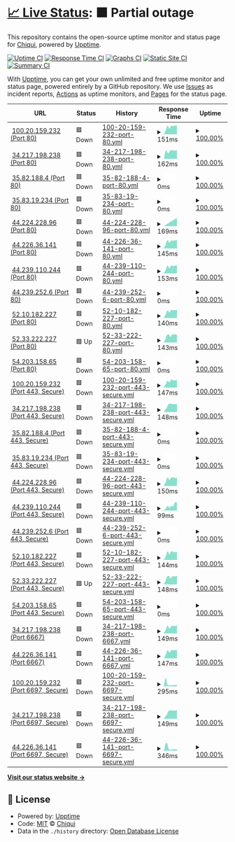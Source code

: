 # [📈 Live Status](https://twitch.chiquicalris.me): <!--live status--> **🟧 Partial outage**

This repository contains the open-source uptime monitor and status page for [Chiqui](chiquicalris.me), powered by [Upptime](https://github.com/upptime/upptime).

[![Uptime CI](https://github.com/chiquidev/upptime/workflows/Uptime%20CI/badge.svg)](https://github.com/chiquidev/upptime/actions?query=workflow%3A%22Uptime+CI%22)
[![Response Time CI](https://github.com/chiquidev/upptime/workflows/Response%20Time%20CI/badge.svg)](https://github.com/chiquidev/upptime/actions?query=workflow%3A%22Response+Time+CI%22)
[![Graphs CI](https://github.com/chiquidev/upptime/workflows/Graphs%20CI/badge.svg)](https://github.com/chiquidev/upptime/actions?query=workflow%3A%22Graphs+CI%22)
[![Static Site CI](https://github.com/chiquidev/upptime/workflows/Static%20Site%20CI/badge.svg)](https://github.com/chiquidev/upptime/actions?query=workflow%3A%22Static+Site+CI%22)
[![Summary CI](https://github.com/chiquidev/upptime/workflows/Summary%20CI/badge.svg)](https://github.com/chiquidev/upptime/actions?query=workflow%3A%22Summary+CI%22)

With [Upptime](https://upptime.js.org), you can get your own unlimited and free uptime monitor and status page, powered entirely by a GitHub repository. We use [Issues](https://github.com/chiquidev/upptime/issues) as incident reports, [Actions](https://github.com/chiquidev/upptime/actions) as uptime monitors, and [Pages](https://twitch.chiquicalris.me) for the status page.

<!--start: status pages-->
<!-- This summary is generated by Upptime (https://github.com/upptime/upptime) -->
<!-- Do not edit this manually, your changes will be overwritten -->
<!-- prettier-ignore -->
| URL | Status | History | Response Time | Uptime |
| --- | ------ | ------- | ------------- | ------ |
| <img alt="" src="https://favicons.githubusercontent.com/null" height="13"> [100.20.159.232 (Port 80)](100.20.159.232) | 🟥 Down | [100-20-159-232-port-80.yml](https://github.com/chiquidev/upptime/commits/HEAD/history/100-20-159-232-port-80.yml) | <details><summary><img alt="Response time graph" src="./graphs/100-20-159-232-port-80/response-time-week.png" height="20"> 151ms</summary><br><a href="https://twitch.chiquicalris.me/history/100-20-159-232-port-80"><img alt="Response time 110" src="https://img.shields.io/endpoint?url=https%3A%2F%2Fraw.githubusercontent.com%2Fchiquidev%2Fupptime%2FHEAD%2Fapi%2F100-20-159-232-port-80%2Fresponse-time.json"></a><br><a href="https://twitch.chiquicalris.me/history/100-20-159-232-port-80"><img alt="24-hour response time 180" src="https://img.shields.io/endpoint?url=https%3A%2F%2Fraw.githubusercontent.com%2Fchiquidev%2Fupptime%2FHEAD%2Fapi%2F100-20-159-232-port-80%2Fresponse-time-day.json"></a><br><a href="https://twitch.chiquicalris.me/history/100-20-159-232-port-80"><img alt="7-day response time 151" src="https://img.shields.io/endpoint?url=https%3A%2F%2Fraw.githubusercontent.com%2Fchiquidev%2Fupptime%2FHEAD%2Fapi%2F100-20-159-232-port-80%2Fresponse-time-week.json"></a><br><a href="https://twitch.chiquicalris.me/history/100-20-159-232-port-80"><img alt="30-day response time 123" src="https://img.shields.io/endpoint?url=https%3A%2F%2Fraw.githubusercontent.com%2Fchiquidev%2Fupptime%2FHEAD%2Fapi%2F100-20-159-232-port-80%2Fresponse-time-month.json"></a><br><a href="https://twitch.chiquicalris.me/history/100-20-159-232-port-80"><img alt="1-year response time 110" src="https://img.shields.io/endpoint?url=https%3A%2F%2Fraw.githubusercontent.com%2Fchiquidev%2Fupptime%2FHEAD%2Fapi%2F100-20-159-232-port-80%2Fresponse-time-year.json"></a></details> | <details><summary><a href="https://twitch.chiquicalris.me/history/100-20-159-232-port-80">100.00%</a></summary><a href="https://twitch.chiquicalris.me/history/100-20-159-232-port-80"><img alt="All-time uptime 100.00%" src="https://img.shields.io/endpoint?url=https%3A%2F%2Fraw.githubusercontent.com%2Fchiquidev%2Fupptime%2FHEAD%2Fapi%2F100-20-159-232-port-80%2Fuptime.json"></a><br><a href="https://twitch.chiquicalris.me/history/100-20-159-232-port-80"><img alt="24-hour uptime 100.00%" src="https://img.shields.io/endpoint?url=https%3A%2F%2Fraw.githubusercontent.com%2Fchiquidev%2Fupptime%2FHEAD%2Fapi%2F100-20-159-232-port-80%2Fuptime-day.json"></a><br><a href="https://twitch.chiquicalris.me/history/100-20-159-232-port-80"><img alt="7-day uptime 100.00%" src="https://img.shields.io/endpoint?url=https%3A%2F%2Fraw.githubusercontent.com%2Fchiquidev%2Fupptime%2FHEAD%2Fapi%2F100-20-159-232-port-80%2Fuptime-week.json"></a><br><a href="https://twitch.chiquicalris.me/history/100-20-159-232-port-80"><img alt="30-day uptime 100.00%" src="https://img.shields.io/endpoint?url=https%3A%2F%2Fraw.githubusercontent.com%2Fchiquidev%2Fupptime%2FHEAD%2Fapi%2F100-20-159-232-port-80%2Fuptime-month.json"></a><br><a href="https://twitch.chiquicalris.me/history/100-20-159-232-port-80"><img alt="1-year uptime 100.00%" src="https://img.shields.io/endpoint?url=https%3A%2F%2Fraw.githubusercontent.com%2Fchiquidev%2Fupptime%2FHEAD%2Fapi%2F100-20-159-232-port-80%2Fuptime-year.json"></a></details>
| <img alt="" src="https://favicons.githubusercontent.com/null" height="13"> [34.217.198.238 (Port 80)](34.217.198.238) | 🟥 Down | [34-217-198-238-port-80.yml](https://github.com/chiquidev/upptime/commits/HEAD/history/34-217-198-238-port-80.yml) | <details><summary><img alt="Response time graph" src="./graphs/34-217-198-238-port-80/response-time-week.png" height="20"> 162ms</summary><br><a href="https://twitch.chiquicalris.me/history/34-217-198-238-port-80"><img alt="Response time 158" src="https://img.shields.io/endpoint?url=https%3A%2F%2Fraw.githubusercontent.com%2Fchiquidev%2Fupptime%2FHEAD%2Fapi%2F34-217-198-238-port-80%2Fresponse-time.json"></a><br><a href="https://twitch.chiquicalris.me/history/34-217-198-238-port-80"><img alt="24-hour response time 178" src="https://img.shields.io/endpoint?url=https%3A%2F%2Fraw.githubusercontent.com%2Fchiquidev%2Fupptime%2FHEAD%2Fapi%2F34-217-198-238-port-80%2Fresponse-time-day.json"></a><br><a href="https://twitch.chiquicalris.me/history/34-217-198-238-port-80"><img alt="7-day response time 162" src="https://img.shields.io/endpoint?url=https%3A%2F%2Fraw.githubusercontent.com%2Fchiquidev%2Fupptime%2FHEAD%2Fapi%2F34-217-198-238-port-80%2Fresponse-time-week.json"></a><br><a href="https://twitch.chiquicalris.me/history/34-217-198-238-port-80"><img alt="30-day response time 126" src="https://img.shields.io/endpoint?url=https%3A%2F%2Fraw.githubusercontent.com%2Fchiquidev%2Fupptime%2FHEAD%2Fapi%2F34-217-198-238-port-80%2Fresponse-time-month.json"></a><br><a href="https://twitch.chiquicalris.me/history/34-217-198-238-port-80"><img alt="1-year response time 158" src="https://img.shields.io/endpoint?url=https%3A%2F%2Fraw.githubusercontent.com%2Fchiquidev%2Fupptime%2FHEAD%2Fapi%2F34-217-198-238-port-80%2Fresponse-time-year.json"></a></details> | <details><summary><a href="https://twitch.chiquicalris.me/history/34-217-198-238-port-80">100.00%</a></summary><a href="https://twitch.chiquicalris.me/history/34-217-198-238-port-80"><img alt="All-time uptime 100.00%" src="https://img.shields.io/endpoint?url=https%3A%2F%2Fraw.githubusercontent.com%2Fchiquidev%2Fupptime%2FHEAD%2Fapi%2F34-217-198-238-port-80%2Fuptime.json"></a><br><a href="https://twitch.chiquicalris.me/history/34-217-198-238-port-80"><img alt="24-hour uptime 100.00%" src="https://img.shields.io/endpoint?url=https%3A%2F%2Fraw.githubusercontent.com%2Fchiquidev%2Fupptime%2FHEAD%2Fapi%2F34-217-198-238-port-80%2Fuptime-day.json"></a><br><a href="https://twitch.chiquicalris.me/history/34-217-198-238-port-80"><img alt="7-day uptime 100.00%" src="https://img.shields.io/endpoint?url=https%3A%2F%2Fraw.githubusercontent.com%2Fchiquidev%2Fupptime%2FHEAD%2Fapi%2F34-217-198-238-port-80%2Fuptime-week.json"></a><br><a href="https://twitch.chiquicalris.me/history/34-217-198-238-port-80"><img alt="30-day uptime 100.00%" src="https://img.shields.io/endpoint?url=https%3A%2F%2Fraw.githubusercontent.com%2Fchiquidev%2Fupptime%2FHEAD%2Fapi%2F34-217-198-238-port-80%2Fuptime-month.json"></a><br><a href="https://twitch.chiquicalris.me/history/34-217-198-238-port-80"><img alt="1-year uptime 100.00%" src="https://img.shields.io/endpoint?url=https%3A%2F%2Fraw.githubusercontent.com%2Fchiquidev%2Fupptime%2FHEAD%2Fapi%2F34-217-198-238-port-80%2Fuptime-year.json"></a></details>
| <img alt="" src="https://favicons.githubusercontent.com/null" height="13"> [35.82.188.4 (Port 80)](35.82.188.4) | 🟥 Down | [35-82-188-4-port-80.yml](https://github.com/chiquidev/upptime/commits/HEAD/history/35-82-188-4-port-80.yml) | <details><summary><img alt="Response time graph" src="./graphs/35-82-188-4-port-80/response-time-week.png" height="20"> 0ms</summary><br><a href="https://twitch.chiquicalris.me/history/35-82-188-4-port-80"><img alt="Response time 89" src="https://img.shields.io/endpoint?url=https%3A%2F%2Fraw.githubusercontent.com%2Fchiquidev%2Fupptime%2FHEAD%2Fapi%2F35-82-188-4-port-80%2Fresponse-time.json"></a><br><a href="https://twitch.chiquicalris.me/history/35-82-188-4-port-80"><img alt="24-hour response time 0" src="https://img.shields.io/endpoint?url=https%3A%2F%2Fraw.githubusercontent.com%2Fchiquidev%2Fupptime%2FHEAD%2Fapi%2F35-82-188-4-port-80%2Fresponse-time-day.json"></a><br><a href="https://twitch.chiquicalris.me/history/35-82-188-4-port-80"><img alt="7-day response time 0" src="https://img.shields.io/endpoint?url=https%3A%2F%2Fraw.githubusercontent.com%2Fchiquidev%2Fupptime%2FHEAD%2Fapi%2F35-82-188-4-port-80%2Fresponse-time-week.json"></a><br><a href="https://twitch.chiquicalris.me/history/35-82-188-4-port-80"><img alt="30-day response time 0" src="https://img.shields.io/endpoint?url=https%3A%2F%2Fraw.githubusercontent.com%2Fchiquidev%2Fupptime%2FHEAD%2Fapi%2F35-82-188-4-port-80%2Fresponse-time-month.json"></a><br><a href="https://twitch.chiquicalris.me/history/35-82-188-4-port-80"><img alt="1-year response time 89" src="https://img.shields.io/endpoint?url=https%3A%2F%2Fraw.githubusercontent.com%2Fchiquidev%2Fupptime%2FHEAD%2Fapi%2F35-82-188-4-port-80%2Fresponse-time-year.json"></a></details> | <details><summary><a href="https://twitch.chiquicalris.me/history/35-82-188-4-port-80">100.00%</a></summary><a href="https://twitch.chiquicalris.me/history/35-82-188-4-port-80"><img alt="All-time uptime 100.00%" src="https://img.shields.io/endpoint?url=https%3A%2F%2Fraw.githubusercontent.com%2Fchiquidev%2Fupptime%2FHEAD%2Fapi%2F35-82-188-4-port-80%2Fuptime.json"></a><br><a href="https://twitch.chiquicalris.me/history/35-82-188-4-port-80"><img alt="24-hour uptime 100.00%" src="https://img.shields.io/endpoint?url=https%3A%2F%2Fraw.githubusercontent.com%2Fchiquidev%2Fupptime%2FHEAD%2Fapi%2F35-82-188-4-port-80%2Fuptime-day.json"></a><br><a href="https://twitch.chiquicalris.me/history/35-82-188-4-port-80"><img alt="7-day uptime 100.00%" src="https://img.shields.io/endpoint?url=https%3A%2F%2Fraw.githubusercontent.com%2Fchiquidev%2Fupptime%2FHEAD%2Fapi%2F35-82-188-4-port-80%2Fuptime-week.json"></a><br><a href="https://twitch.chiquicalris.me/history/35-82-188-4-port-80"><img alt="30-day uptime 100.00%" src="https://img.shields.io/endpoint?url=https%3A%2F%2Fraw.githubusercontent.com%2Fchiquidev%2Fupptime%2FHEAD%2Fapi%2F35-82-188-4-port-80%2Fuptime-month.json"></a><br><a href="https://twitch.chiquicalris.me/history/35-82-188-4-port-80"><img alt="1-year uptime 100.00%" src="https://img.shields.io/endpoint?url=https%3A%2F%2Fraw.githubusercontent.com%2Fchiquidev%2Fupptime%2FHEAD%2Fapi%2F35-82-188-4-port-80%2Fuptime-year.json"></a></details>
| <img alt="" src="https://favicons.githubusercontent.com/null" height="13"> [35.83.19.234 (Port 80)](35.83.19.234) | 🟥 Down | [35-83-19-234-port-80.yml](https://github.com/chiquidev/upptime/commits/HEAD/history/35-83-19-234-port-80.yml) | <details><summary><img alt="Response time graph" src="./graphs/35-83-19-234-port-80/response-time-week.png" height="20"> 0ms</summary><br><a href="https://twitch.chiquicalris.me/history/35-83-19-234-port-80"><img alt="Response time 179" src="https://img.shields.io/endpoint?url=https%3A%2F%2Fraw.githubusercontent.com%2Fchiquidev%2Fupptime%2FHEAD%2Fapi%2F35-83-19-234-port-80%2Fresponse-time.json"></a><br><a href="https://twitch.chiquicalris.me/history/35-83-19-234-port-80"><img alt="24-hour response time 0" src="https://img.shields.io/endpoint?url=https%3A%2F%2Fraw.githubusercontent.com%2Fchiquidev%2Fupptime%2FHEAD%2Fapi%2F35-83-19-234-port-80%2Fresponse-time-day.json"></a><br><a href="https://twitch.chiquicalris.me/history/35-83-19-234-port-80"><img alt="7-day response time 0" src="https://img.shields.io/endpoint?url=https%3A%2F%2Fraw.githubusercontent.com%2Fchiquidev%2Fupptime%2FHEAD%2Fapi%2F35-83-19-234-port-80%2Fresponse-time-week.json"></a><br><a href="https://twitch.chiquicalris.me/history/35-83-19-234-port-80"><img alt="30-day response time 0" src="https://img.shields.io/endpoint?url=https%3A%2F%2Fraw.githubusercontent.com%2Fchiquidev%2Fupptime%2FHEAD%2Fapi%2F35-83-19-234-port-80%2Fresponse-time-month.json"></a><br><a href="https://twitch.chiquicalris.me/history/35-83-19-234-port-80"><img alt="1-year response time 179" src="https://img.shields.io/endpoint?url=https%3A%2F%2Fraw.githubusercontent.com%2Fchiquidev%2Fupptime%2FHEAD%2Fapi%2F35-83-19-234-port-80%2Fresponse-time-year.json"></a></details> | <details><summary><a href="https://twitch.chiquicalris.me/history/35-83-19-234-port-80">100.00%</a></summary><a href="https://twitch.chiquicalris.me/history/35-83-19-234-port-80"><img alt="All-time uptime 100.00%" src="https://img.shields.io/endpoint?url=https%3A%2F%2Fraw.githubusercontent.com%2Fchiquidev%2Fupptime%2FHEAD%2Fapi%2F35-83-19-234-port-80%2Fuptime.json"></a><br><a href="https://twitch.chiquicalris.me/history/35-83-19-234-port-80"><img alt="24-hour uptime 100.00%" src="https://img.shields.io/endpoint?url=https%3A%2F%2Fraw.githubusercontent.com%2Fchiquidev%2Fupptime%2FHEAD%2Fapi%2F35-83-19-234-port-80%2Fuptime-day.json"></a><br><a href="https://twitch.chiquicalris.me/history/35-83-19-234-port-80"><img alt="7-day uptime 100.00%" src="https://img.shields.io/endpoint?url=https%3A%2F%2Fraw.githubusercontent.com%2Fchiquidev%2Fupptime%2FHEAD%2Fapi%2F35-83-19-234-port-80%2Fuptime-week.json"></a><br><a href="https://twitch.chiquicalris.me/history/35-83-19-234-port-80"><img alt="30-day uptime 100.00%" src="https://img.shields.io/endpoint?url=https%3A%2F%2Fraw.githubusercontent.com%2Fchiquidev%2Fupptime%2FHEAD%2Fapi%2F35-83-19-234-port-80%2Fuptime-month.json"></a><br><a href="https://twitch.chiquicalris.me/history/35-83-19-234-port-80"><img alt="1-year uptime 100.00%" src="https://img.shields.io/endpoint?url=https%3A%2F%2Fraw.githubusercontent.com%2Fchiquidev%2Fupptime%2FHEAD%2Fapi%2F35-83-19-234-port-80%2Fuptime-year.json"></a></details>
| <img alt="" src="https://favicons.githubusercontent.com/null" height="13"> [44.224.228.96 (Port 80)](44.224.228.96) | 🟥 Down | [44-224-228-96-port-80.yml](https://github.com/chiquidev/upptime/commits/HEAD/history/44-224-228-96-port-80.yml) | <details><summary><img alt="Response time graph" src="./graphs/44-224-228-96-port-80/response-time-week.png" height="20"> 169ms</summary><br><a href="https://twitch.chiquicalris.me/history/44-224-228-96-port-80"><img alt="Response time 102" src="https://img.shields.io/endpoint?url=https%3A%2F%2Fraw.githubusercontent.com%2Fchiquidev%2Fupptime%2FHEAD%2Fapi%2F44-224-228-96-port-80%2Fresponse-time.json"></a><br><a href="https://twitch.chiquicalris.me/history/44-224-228-96-port-80"><img alt="24-hour response time 169" src="https://img.shields.io/endpoint?url=https%3A%2F%2Fraw.githubusercontent.com%2Fchiquidev%2Fupptime%2FHEAD%2Fapi%2F44-224-228-96-port-80%2Fresponse-time-day.json"></a><br><a href="https://twitch.chiquicalris.me/history/44-224-228-96-port-80"><img alt="7-day response time 169" src="https://img.shields.io/endpoint?url=https%3A%2F%2Fraw.githubusercontent.com%2Fchiquidev%2Fupptime%2FHEAD%2Fapi%2F44-224-228-96-port-80%2Fresponse-time-week.json"></a><br><a href="https://twitch.chiquicalris.me/history/44-224-228-96-port-80"><img alt="30-day response time 169" src="https://img.shields.io/endpoint?url=https%3A%2F%2Fraw.githubusercontent.com%2Fchiquidev%2Fupptime%2FHEAD%2Fapi%2F44-224-228-96-port-80%2Fresponse-time-month.json"></a><br><a href="https://twitch.chiquicalris.me/history/44-224-228-96-port-80"><img alt="1-year response time 102" src="https://img.shields.io/endpoint?url=https%3A%2F%2Fraw.githubusercontent.com%2Fchiquidev%2Fupptime%2FHEAD%2Fapi%2F44-224-228-96-port-80%2Fresponse-time-year.json"></a></details> | <details><summary><a href="https://twitch.chiquicalris.me/history/44-224-228-96-port-80">100.00%</a></summary><a href="https://twitch.chiquicalris.me/history/44-224-228-96-port-80"><img alt="All-time uptime 100.00%" src="https://img.shields.io/endpoint?url=https%3A%2F%2Fraw.githubusercontent.com%2Fchiquidev%2Fupptime%2FHEAD%2Fapi%2F44-224-228-96-port-80%2Fuptime.json"></a><br><a href="https://twitch.chiquicalris.me/history/44-224-228-96-port-80"><img alt="24-hour uptime 100.00%" src="https://img.shields.io/endpoint?url=https%3A%2F%2Fraw.githubusercontent.com%2Fchiquidev%2Fupptime%2FHEAD%2Fapi%2F44-224-228-96-port-80%2Fuptime-day.json"></a><br><a href="https://twitch.chiquicalris.me/history/44-224-228-96-port-80"><img alt="7-day uptime 100.00%" src="https://img.shields.io/endpoint?url=https%3A%2F%2Fraw.githubusercontent.com%2Fchiquidev%2Fupptime%2FHEAD%2Fapi%2F44-224-228-96-port-80%2Fuptime-week.json"></a><br><a href="https://twitch.chiquicalris.me/history/44-224-228-96-port-80"><img alt="30-day uptime 100.00%" src="https://img.shields.io/endpoint?url=https%3A%2F%2Fraw.githubusercontent.com%2Fchiquidev%2Fupptime%2FHEAD%2Fapi%2F44-224-228-96-port-80%2Fuptime-month.json"></a><br><a href="https://twitch.chiquicalris.me/history/44-224-228-96-port-80"><img alt="1-year uptime 100.00%" src="https://img.shields.io/endpoint?url=https%3A%2F%2Fraw.githubusercontent.com%2Fchiquidev%2Fupptime%2FHEAD%2Fapi%2F44-224-228-96-port-80%2Fuptime-year.json"></a></details>
| <img alt="" src="https://favicons.githubusercontent.com/null" height="13"> [44.226.36.141 (Port 80)](44.226.36.141) | 🟥 Down | [44-226-36-141-port-80.yml](https://github.com/chiquidev/upptime/commits/HEAD/history/44-226-36-141-port-80.yml) | <details><summary><img alt="Response time graph" src="./graphs/44-226-36-141-port-80/response-time-week.png" height="20"> 145ms</summary><br><a href="https://twitch.chiquicalris.me/history/44-226-36-141-port-80"><img alt="Response time 144" src="https://img.shields.io/endpoint?url=https%3A%2F%2Fraw.githubusercontent.com%2Fchiquidev%2Fupptime%2FHEAD%2Fapi%2F44-226-36-141-port-80%2Fresponse-time.json"></a><br><a href="https://twitch.chiquicalris.me/history/44-226-36-141-port-80"><img alt="24-hour response time 169" src="https://img.shields.io/endpoint?url=https%3A%2F%2Fraw.githubusercontent.com%2Fchiquidev%2Fupptime%2FHEAD%2Fapi%2F44-226-36-141-port-80%2Fresponse-time-day.json"></a><br><a href="https://twitch.chiquicalris.me/history/44-226-36-141-port-80"><img alt="7-day response time 145" src="https://img.shields.io/endpoint?url=https%3A%2F%2Fraw.githubusercontent.com%2Fchiquidev%2Fupptime%2FHEAD%2Fapi%2F44-226-36-141-port-80%2Fresponse-time-week.json"></a><br><a href="https://twitch.chiquicalris.me/history/44-226-36-141-port-80"><img alt="30-day response time 119" src="https://img.shields.io/endpoint?url=https%3A%2F%2Fraw.githubusercontent.com%2Fchiquidev%2Fupptime%2FHEAD%2Fapi%2F44-226-36-141-port-80%2Fresponse-time-month.json"></a><br><a href="https://twitch.chiquicalris.me/history/44-226-36-141-port-80"><img alt="1-year response time 144" src="https://img.shields.io/endpoint?url=https%3A%2F%2Fraw.githubusercontent.com%2Fchiquidev%2Fupptime%2FHEAD%2Fapi%2F44-226-36-141-port-80%2Fresponse-time-year.json"></a></details> | <details><summary><a href="https://twitch.chiquicalris.me/history/44-226-36-141-port-80">100.00%</a></summary><a href="https://twitch.chiquicalris.me/history/44-226-36-141-port-80"><img alt="All-time uptime 100.00%" src="https://img.shields.io/endpoint?url=https%3A%2F%2Fraw.githubusercontent.com%2Fchiquidev%2Fupptime%2FHEAD%2Fapi%2F44-226-36-141-port-80%2Fuptime.json"></a><br><a href="https://twitch.chiquicalris.me/history/44-226-36-141-port-80"><img alt="24-hour uptime 100.00%" src="https://img.shields.io/endpoint?url=https%3A%2F%2Fraw.githubusercontent.com%2Fchiquidev%2Fupptime%2FHEAD%2Fapi%2F44-226-36-141-port-80%2Fuptime-day.json"></a><br><a href="https://twitch.chiquicalris.me/history/44-226-36-141-port-80"><img alt="7-day uptime 100.00%" src="https://img.shields.io/endpoint?url=https%3A%2F%2Fraw.githubusercontent.com%2Fchiquidev%2Fupptime%2FHEAD%2Fapi%2F44-226-36-141-port-80%2Fuptime-week.json"></a><br><a href="https://twitch.chiquicalris.me/history/44-226-36-141-port-80"><img alt="30-day uptime 100.00%" src="https://img.shields.io/endpoint?url=https%3A%2F%2Fraw.githubusercontent.com%2Fchiquidev%2Fupptime%2FHEAD%2Fapi%2F44-226-36-141-port-80%2Fuptime-month.json"></a><br><a href="https://twitch.chiquicalris.me/history/44-226-36-141-port-80"><img alt="1-year uptime 100.00%" src="https://img.shields.io/endpoint?url=https%3A%2F%2Fraw.githubusercontent.com%2Fchiquidev%2Fupptime%2FHEAD%2Fapi%2F44-226-36-141-port-80%2Fuptime-year.json"></a></details>
| <img alt="" src="https://favicons.githubusercontent.com/null" height="13"> [44.239.110.244 (Port 80)](44.239.110.244) | 🟥 Down | [44-239-110-244-port-80.yml](https://github.com/chiquidev/upptime/commits/HEAD/history/44-239-110-244-port-80.yml) | <details><summary><img alt="Response time graph" src="./graphs/44-239-110-244-port-80/response-time-week.png" height="20"> 153ms</summary><br><a href="https://twitch.chiquicalris.me/history/44-239-110-244-port-80"><img alt="Response time 478" src="https://img.shields.io/endpoint?url=https%3A%2F%2Fraw.githubusercontent.com%2Fchiquidev%2Fupptime%2FHEAD%2Fapi%2F44-239-110-244-port-80%2Fresponse-time.json"></a><br><a href="https://twitch.chiquicalris.me/history/44-239-110-244-port-80"><img alt="24-hour response time 187" src="https://img.shields.io/endpoint?url=https%3A%2F%2Fraw.githubusercontent.com%2Fchiquidev%2Fupptime%2FHEAD%2Fapi%2F44-239-110-244-port-80%2Fresponse-time-day.json"></a><br><a href="https://twitch.chiquicalris.me/history/44-239-110-244-port-80"><img alt="7-day response time 153" src="https://img.shields.io/endpoint?url=https%3A%2F%2Fraw.githubusercontent.com%2Fchiquidev%2Fupptime%2FHEAD%2Fapi%2F44-239-110-244-port-80%2Fresponse-time-week.json"></a><br><a href="https://twitch.chiquicalris.me/history/44-239-110-244-port-80"><img alt="30-day response time 131" src="https://img.shields.io/endpoint?url=https%3A%2F%2Fraw.githubusercontent.com%2Fchiquidev%2Fupptime%2FHEAD%2Fapi%2F44-239-110-244-port-80%2Fresponse-time-month.json"></a><br><a href="https://twitch.chiquicalris.me/history/44-239-110-244-port-80"><img alt="1-year response time 478" src="https://img.shields.io/endpoint?url=https%3A%2F%2Fraw.githubusercontent.com%2Fchiquidev%2Fupptime%2FHEAD%2Fapi%2F44-239-110-244-port-80%2Fresponse-time-year.json"></a></details> | <details><summary><a href="https://twitch.chiquicalris.me/history/44-239-110-244-port-80">100.00%</a></summary><a href="https://twitch.chiquicalris.me/history/44-239-110-244-port-80"><img alt="All-time uptime 100.00%" src="https://img.shields.io/endpoint?url=https%3A%2F%2Fraw.githubusercontent.com%2Fchiquidev%2Fupptime%2FHEAD%2Fapi%2F44-239-110-244-port-80%2Fuptime.json"></a><br><a href="https://twitch.chiquicalris.me/history/44-239-110-244-port-80"><img alt="24-hour uptime 100.00%" src="https://img.shields.io/endpoint?url=https%3A%2F%2Fraw.githubusercontent.com%2Fchiquidev%2Fupptime%2FHEAD%2Fapi%2F44-239-110-244-port-80%2Fuptime-day.json"></a><br><a href="https://twitch.chiquicalris.me/history/44-239-110-244-port-80"><img alt="7-day uptime 100.00%" src="https://img.shields.io/endpoint?url=https%3A%2F%2Fraw.githubusercontent.com%2Fchiquidev%2Fupptime%2FHEAD%2Fapi%2F44-239-110-244-port-80%2Fuptime-week.json"></a><br><a href="https://twitch.chiquicalris.me/history/44-239-110-244-port-80"><img alt="30-day uptime 100.00%" src="https://img.shields.io/endpoint?url=https%3A%2F%2Fraw.githubusercontent.com%2Fchiquidev%2Fupptime%2FHEAD%2Fapi%2F44-239-110-244-port-80%2Fuptime-month.json"></a><br><a href="https://twitch.chiquicalris.me/history/44-239-110-244-port-80"><img alt="1-year uptime 100.00%" src="https://img.shields.io/endpoint?url=https%3A%2F%2Fraw.githubusercontent.com%2Fchiquidev%2Fupptime%2FHEAD%2Fapi%2F44-239-110-244-port-80%2Fuptime-year.json"></a></details>
| <img alt="" src="https://favicons.githubusercontent.com/null" height="13"> [44.239.252.6 (Port 80)](44.239.252.6) | 🟥 Down | [44-239-252-6-port-80.yml](https://github.com/chiquidev/upptime/commits/HEAD/history/44-239-252-6-port-80.yml) | <details><summary><img alt="Response time graph" src="./graphs/44-239-252-6-port-80/response-time-week.png" height="20"> 0ms</summary><br><a href="https://twitch.chiquicalris.me/history/44-239-252-6-port-80"><img alt="Response time 135" src="https://img.shields.io/endpoint?url=https%3A%2F%2Fraw.githubusercontent.com%2Fchiquidev%2Fupptime%2FHEAD%2Fapi%2F44-239-252-6-port-80%2Fresponse-time.json"></a><br><a href="https://twitch.chiquicalris.me/history/44-239-252-6-port-80"><img alt="24-hour response time 0" src="https://img.shields.io/endpoint?url=https%3A%2F%2Fraw.githubusercontent.com%2Fchiquidev%2Fupptime%2FHEAD%2Fapi%2F44-239-252-6-port-80%2Fresponse-time-day.json"></a><br><a href="https://twitch.chiquicalris.me/history/44-239-252-6-port-80"><img alt="7-day response time 0" src="https://img.shields.io/endpoint?url=https%3A%2F%2Fraw.githubusercontent.com%2Fchiquidev%2Fupptime%2FHEAD%2Fapi%2F44-239-252-6-port-80%2Fresponse-time-week.json"></a><br><a href="https://twitch.chiquicalris.me/history/44-239-252-6-port-80"><img alt="30-day response time 119" src="https://img.shields.io/endpoint?url=https%3A%2F%2Fraw.githubusercontent.com%2Fchiquidev%2Fupptime%2FHEAD%2Fapi%2F44-239-252-6-port-80%2Fresponse-time-month.json"></a><br><a href="https://twitch.chiquicalris.me/history/44-239-252-6-port-80"><img alt="1-year response time 135" src="https://img.shields.io/endpoint?url=https%3A%2F%2Fraw.githubusercontent.com%2Fchiquidev%2Fupptime%2FHEAD%2Fapi%2F44-239-252-6-port-80%2Fresponse-time-year.json"></a></details> | <details><summary><a href="https://twitch.chiquicalris.me/history/44-239-252-6-port-80">100.00%</a></summary><a href="https://twitch.chiquicalris.me/history/44-239-252-6-port-80"><img alt="All-time uptime 100.00%" src="https://img.shields.io/endpoint?url=https%3A%2F%2Fraw.githubusercontent.com%2Fchiquidev%2Fupptime%2FHEAD%2Fapi%2F44-239-252-6-port-80%2Fuptime.json"></a><br><a href="https://twitch.chiquicalris.me/history/44-239-252-6-port-80"><img alt="24-hour uptime 100.00%" src="https://img.shields.io/endpoint?url=https%3A%2F%2Fraw.githubusercontent.com%2Fchiquidev%2Fupptime%2FHEAD%2Fapi%2F44-239-252-6-port-80%2Fuptime-day.json"></a><br><a href="https://twitch.chiquicalris.me/history/44-239-252-6-port-80"><img alt="7-day uptime 100.00%" src="https://img.shields.io/endpoint?url=https%3A%2F%2Fraw.githubusercontent.com%2Fchiquidev%2Fupptime%2FHEAD%2Fapi%2F44-239-252-6-port-80%2Fuptime-week.json"></a><br><a href="https://twitch.chiquicalris.me/history/44-239-252-6-port-80"><img alt="30-day uptime 100.00%" src="https://img.shields.io/endpoint?url=https%3A%2F%2Fraw.githubusercontent.com%2Fchiquidev%2Fupptime%2FHEAD%2Fapi%2F44-239-252-6-port-80%2Fuptime-month.json"></a><br><a href="https://twitch.chiquicalris.me/history/44-239-252-6-port-80"><img alt="1-year uptime 100.00%" src="https://img.shields.io/endpoint?url=https%3A%2F%2Fraw.githubusercontent.com%2Fchiquidev%2Fupptime%2FHEAD%2Fapi%2F44-239-252-6-port-80%2Fuptime-year.json"></a></details>
| <img alt="" src="https://favicons.githubusercontent.com/null" height="13"> [52.10.182.227 (Port 80)](52.10.182.227) | 🟥 Down | [52-10-182-227-port-80.yml](https://github.com/chiquidev/upptime/commits/HEAD/history/52-10-182-227-port-80.yml) | <details><summary><img alt="Response time graph" src="./graphs/52-10-182-227-port-80/response-time-week.png" height="20"> 140ms</summary><br><a href="https://twitch.chiquicalris.me/history/52-10-182-227-port-80"><img alt="Response time 104" src="https://img.shields.io/endpoint?url=https%3A%2F%2Fraw.githubusercontent.com%2Fchiquidev%2Fupptime%2FHEAD%2Fapi%2F52-10-182-227-port-80%2Fresponse-time.json"></a><br><a href="https://twitch.chiquicalris.me/history/52-10-182-227-port-80"><img alt="24-hour response time 167" src="https://img.shields.io/endpoint?url=https%3A%2F%2Fraw.githubusercontent.com%2Fchiquidev%2Fupptime%2FHEAD%2Fapi%2F52-10-182-227-port-80%2Fresponse-time-day.json"></a><br><a href="https://twitch.chiquicalris.me/history/52-10-182-227-port-80"><img alt="7-day response time 140" src="https://img.shields.io/endpoint?url=https%3A%2F%2Fraw.githubusercontent.com%2Fchiquidev%2Fupptime%2FHEAD%2Fapi%2F52-10-182-227-port-80%2Fresponse-time-week.json"></a><br><a href="https://twitch.chiquicalris.me/history/52-10-182-227-port-80"><img alt="30-day response time 117" src="https://img.shields.io/endpoint?url=https%3A%2F%2Fraw.githubusercontent.com%2Fchiquidev%2Fupptime%2FHEAD%2Fapi%2F52-10-182-227-port-80%2Fresponse-time-month.json"></a><br><a href="https://twitch.chiquicalris.me/history/52-10-182-227-port-80"><img alt="1-year response time 104" src="https://img.shields.io/endpoint?url=https%3A%2F%2Fraw.githubusercontent.com%2Fchiquidev%2Fupptime%2FHEAD%2Fapi%2F52-10-182-227-port-80%2Fresponse-time-year.json"></a></details> | <details><summary><a href="https://twitch.chiquicalris.me/history/52-10-182-227-port-80">100.00%</a></summary><a href="https://twitch.chiquicalris.me/history/52-10-182-227-port-80"><img alt="All-time uptime 100.00%" src="https://img.shields.io/endpoint?url=https%3A%2F%2Fraw.githubusercontent.com%2Fchiquidev%2Fupptime%2FHEAD%2Fapi%2F52-10-182-227-port-80%2Fuptime.json"></a><br><a href="https://twitch.chiquicalris.me/history/52-10-182-227-port-80"><img alt="24-hour uptime 100.00%" src="https://img.shields.io/endpoint?url=https%3A%2F%2Fraw.githubusercontent.com%2Fchiquidev%2Fupptime%2FHEAD%2Fapi%2F52-10-182-227-port-80%2Fuptime-day.json"></a><br><a href="https://twitch.chiquicalris.me/history/52-10-182-227-port-80"><img alt="7-day uptime 100.00%" src="https://img.shields.io/endpoint?url=https%3A%2F%2Fraw.githubusercontent.com%2Fchiquidev%2Fupptime%2FHEAD%2Fapi%2F52-10-182-227-port-80%2Fuptime-week.json"></a><br><a href="https://twitch.chiquicalris.me/history/52-10-182-227-port-80"><img alt="30-day uptime 100.00%" src="https://img.shields.io/endpoint?url=https%3A%2F%2Fraw.githubusercontent.com%2Fchiquidev%2Fupptime%2FHEAD%2Fapi%2F52-10-182-227-port-80%2Fuptime-month.json"></a><br><a href="https://twitch.chiquicalris.me/history/52-10-182-227-port-80"><img alt="1-year uptime 100.00%" src="https://img.shields.io/endpoint?url=https%3A%2F%2Fraw.githubusercontent.com%2Fchiquidev%2Fupptime%2FHEAD%2Fapi%2F52-10-182-227-port-80%2Fuptime-year.json"></a></details>
| <img alt="" src="https://favicons.githubusercontent.com/null" height="13"> [52.33.222.227 (Port 80)](52.33.222.227) | 🟩 Up | [52-33-222-227-port-80.yml](https://github.com/chiquidev/upptime/commits/HEAD/history/52-33-222-227-port-80.yml) | <details><summary><img alt="Response time graph" src="./graphs/52-33-222-227-port-80/response-time-week.png" height="20"> 143ms</summary><br><a href="https://twitch.chiquicalris.me/history/52-33-222-227-port-80"><img alt="Response time 147" src="https://img.shields.io/endpoint?url=https%3A%2F%2Fraw.githubusercontent.com%2Fchiquidev%2Fupptime%2FHEAD%2Fapi%2F52-33-222-227-port-80%2Fresponse-time.json"></a><br><a href="https://twitch.chiquicalris.me/history/52-33-222-227-port-80"><img alt="24-hour response time 155" src="https://img.shields.io/endpoint?url=https%3A%2F%2Fraw.githubusercontent.com%2Fchiquidev%2Fupptime%2FHEAD%2Fapi%2F52-33-222-227-port-80%2Fresponse-time-day.json"></a><br><a href="https://twitch.chiquicalris.me/history/52-33-222-227-port-80"><img alt="7-day response time 143" src="https://img.shields.io/endpoint?url=https%3A%2F%2Fraw.githubusercontent.com%2Fchiquidev%2Fupptime%2FHEAD%2Fapi%2F52-33-222-227-port-80%2Fresponse-time-week.json"></a><br><a href="https://twitch.chiquicalris.me/history/52-33-222-227-port-80"><img alt="30-day response time 143" src="https://img.shields.io/endpoint?url=https%3A%2F%2Fraw.githubusercontent.com%2Fchiquidev%2Fupptime%2FHEAD%2Fapi%2F52-33-222-227-port-80%2Fresponse-time-month.json"></a><br><a href="https://twitch.chiquicalris.me/history/52-33-222-227-port-80"><img alt="1-year response time 147" src="https://img.shields.io/endpoint?url=https%3A%2F%2Fraw.githubusercontent.com%2Fchiquidev%2Fupptime%2FHEAD%2Fapi%2F52-33-222-227-port-80%2Fresponse-time-year.json"></a></details> | <details><summary><a href="https://twitch.chiquicalris.me/history/52-33-222-227-port-80">100.00%</a></summary><a href="https://twitch.chiquicalris.me/history/52-33-222-227-port-80"><img alt="All-time uptime 100.00%" src="https://img.shields.io/endpoint?url=https%3A%2F%2Fraw.githubusercontent.com%2Fchiquidev%2Fupptime%2FHEAD%2Fapi%2F52-33-222-227-port-80%2Fuptime.json"></a><br><a href="https://twitch.chiquicalris.me/history/52-33-222-227-port-80"><img alt="24-hour uptime 100.00%" src="https://img.shields.io/endpoint?url=https%3A%2F%2Fraw.githubusercontent.com%2Fchiquidev%2Fupptime%2FHEAD%2Fapi%2F52-33-222-227-port-80%2Fuptime-day.json"></a><br><a href="https://twitch.chiquicalris.me/history/52-33-222-227-port-80"><img alt="7-day uptime 100.00%" src="https://img.shields.io/endpoint?url=https%3A%2F%2Fraw.githubusercontent.com%2Fchiquidev%2Fupptime%2FHEAD%2Fapi%2F52-33-222-227-port-80%2Fuptime-week.json"></a><br><a href="https://twitch.chiquicalris.me/history/52-33-222-227-port-80"><img alt="30-day uptime 100.00%" src="https://img.shields.io/endpoint?url=https%3A%2F%2Fraw.githubusercontent.com%2Fchiquidev%2Fupptime%2FHEAD%2Fapi%2F52-33-222-227-port-80%2Fuptime-month.json"></a><br><a href="https://twitch.chiquicalris.me/history/52-33-222-227-port-80"><img alt="1-year uptime 100.00%" src="https://img.shields.io/endpoint?url=https%3A%2F%2Fraw.githubusercontent.com%2Fchiquidev%2Fupptime%2FHEAD%2Fapi%2F52-33-222-227-port-80%2Fuptime-year.json"></a></details>
| <img alt="" src="https://favicons.githubusercontent.com/null" height="13"> [54.203.158.65 (Port 80)](54.203.158.65) | 🟥 Down | [54-203-158-65-port-80.yml](https://github.com/chiquidev/upptime/commits/HEAD/history/54-203-158-65-port-80.yml) | <details><summary><img alt="Response time graph" src="./graphs/54-203-158-65-port-80/response-time-week.png" height="20"> 0ms</summary><br><a href="https://twitch.chiquicalris.me/history/54-203-158-65-port-80"><img alt="Response time 126" src="https://img.shields.io/endpoint?url=https%3A%2F%2Fraw.githubusercontent.com%2Fchiquidev%2Fupptime%2FHEAD%2Fapi%2F54-203-158-65-port-80%2Fresponse-time.json"></a><br><a href="https://twitch.chiquicalris.me/history/54-203-158-65-port-80"><img alt="24-hour response time 0" src="https://img.shields.io/endpoint?url=https%3A%2F%2Fraw.githubusercontent.com%2Fchiquidev%2Fupptime%2FHEAD%2Fapi%2F54-203-158-65-port-80%2Fresponse-time-day.json"></a><br><a href="https://twitch.chiquicalris.me/history/54-203-158-65-port-80"><img alt="7-day response time 0" src="https://img.shields.io/endpoint?url=https%3A%2F%2Fraw.githubusercontent.com%2Fchiquidev%2Fupptime%2FHEAD%2Fapi%2F54-203-158-65-port-80%2Fresponse-time-week.json"></a><br><a href="https://twitch.chiquicalris.me/history/54-203-158-65-port-80"><img alt="30-day response time 0" src="https://img.shields.io/endpoint?url=https%3A%2F%2Fraw.githubusercontent.com%2Fchiquidev%2Fupptime%2FHEAD%2Fapi%2F54-203-158-65-port-80%2Fresponse-time-month.json"></a><br><a href="https://twitch.chiquicalris.me/history/54-203-158-65-port-80"><img alt="1-year response time 126" src="https://img.shields.io/endpoint?url=https%3A%2F%2Fraw.githubusercontent.com%2Fchiquidev%2Fupptime%2FHEAD%2Fapi%2F54-203-158-65-port-80%2Fresponse-time-year.json"></a></details> | <details><summary><a href="https://twitch.chiquicalris.me/history/54-203-158-65-port-80">100.00%</a></summary><a href="https://twitch.chiquicalris.me/history/54-203-158-65-port-80"><img alt="All-time uptime 100.00%" src="https://img.shields.io/endpoint?url=https%3A%2F%2Fraw.githubusercontent.com%2Fchiquidev%2Fupptime%2FHEAD%2Fapi%2F54-203-158-65-port-80%2Fuptime.json"></a><br><a href="https://twitch.chiquicalris.me/history/54-203-158-65-port-80"><img alt="24-hour uptime 100.00%" src="https://img.shields.io/endpoint?url=https%3A%2F%2Fraw.githubusercontent.com%2Fchiquidev%2Fupptime%2FHEAD%2Fapi%2F54-203-158-65-port-80%2Fuptime-day.json"></a><br><a href="https://twitch.chiquicalris.me/history/54-203-158-65-port-80"><img alt="7-day uptime 100.00%" src="https://img.shields.io/endpoint?url=https%3A%2F%2Fraw.githubusercontent.com%2Fchiquidev%2Fupptime%2FHEAD%2Fapi%2F54-203-158-65-port-80%2Fuptime-week.json"></a><br><a href="https://twitch.chiquicalris.me/history/54-203-158-65-port-80"><img alt="30-day uptime 100.00%" src="https://img.shields.io/endpoint?url=https%3A%2F%2Fraw.githubusercontent.com%2Fchiquidev%2Fupptime%2FHEAD%2Fapi%2F54-203-158-65-port-80%2Fuptime-month.json"></a><br><a href="https://twitch.chiquicalris.me/history/54-203-158-65-port-80"><img alt="1-year uptime 100.00%" src="https://img.shields.io/endpoint?url=https%3A%2F%2Fraw.githubusercontent.com%2Fchiquidev%2Fupptime%2FHEAD%2Fapi%2F54-203-158-65-port-80%2Fuptime-year.json"></a></details>
| <img alt="" src="https://favicons.githubusercontent.com/null" height="13"> [100.20.159.232 (Port 443, Secure)](100.20.159.232) | 🟥 Down | [100-20-159-232-port-443-secure.yml](https://github.com/chiquidev/upptime/commits/HEAD/history/100-20-159-232-port-443-secure.yml) | <details><summary><img alt="Response time graph" src="./graphs/100-20-159-232-port-443-secure/response-time-week.png" height="20"> 147ms</summary><br><a href="https://twitch.chiquicalris.me/history/100-20-159-232-port-443-secure"><img alt="Response time 115" src="https://img.shields.io/endpoint?url=https%3A%2F%2Fraw.githubusercontent.com%2Fchiquidev%2Fupptime%2FHEAD%2Fapi%2F100-20-159-232-port-443-secure%2Fresponse-time.json"></a><br><a href="https://twitch.chiquicalris.me/history/100-20-159-232-port-443-secure"><img alt="24-hour response time 173" src="https://img.shields.io/endpoint?url=https%3A%2F%2Fraw.githubusercontent.com%2Fchiquidev%2Fupptime%2FHEAD%2Fapi%2F100-20-159-232-port-443-secure%2Fresponse-time-day.json"></a><br><a href="https://twitch.chiquicalris.me/history/100-20-159-232-port-443-secure"><img alt="7-day response time 147" src="https://img.shields.io/endpoint?url=https%3A%2F%2Fraw.githubusercontent.com%2Fchiquidev%2Fupptime%2FHEAD%2Fapi%2F100-20-159-232-port-443-secure%2Fresponse-time-week.json"></a><br><a href="https://twitch.chiquicalris.me/history/100-20-159-232-port-443-secure"><img alt="30-day response time 125" src="https://img.shields.io/endpoint?url=https%3A%2F%2Fraw.githubusercontent.com%2Fchiquidev%2Fupptime%2FHEAD%2Fapi%2F100-20-159-232-port-443-secure%2Fresponse-time-month.json"></a><br><a href="https://twitch.chiquicalris.me/history/100-20-159-232-port-443-secure"><img alt="1-year response time 115" src="https://img.shields.io/endpoint?url=https%3A%2F%2Fraw.githubusercontent.com%2Fchiquidev%2Fupptime%2FHEAD%2Fapi%2F100-20-159-232-port-443-secure%2Fresponse-time-year.json"></a></details> | <details><summary><a href="https://twitch.chiquicalris.me/history/100-20-159-232-port-443-secure">100.00%</a></summary><a href="https://twitch.chiquicalris.me/history/100-20-159-232-port-443-secure"><img alt="All-time uptime 100.00%" src="https://img.shields.io/endpoint?url=https%3A%2F%2Fraw.githubusercontent.com%2Fchiquidev%2Fupptime%2FHEAD%2Fapi%2F100-20-159-232-port-443-secure%2Fuptime.json"></a><br><a href="https://twitch.chiquicalris.me/history/100-20-159-232-port-443-secure"><img alt="24-hour uptime 100.00%" src="https://img.shields.io/endpoint?url=https%3A%2F%2Fraw.githubusercontent.com%2Fchiquidev%2Fupptime%2FHEAD%2Fapi%2F100-20-159-232-port-443-secure%2Fuptime-day.json"></a><br><a href="https://twitch.chiquicalris.me/history/100-20-159-232-port-443-secure"><img alt="7-day uptime 100.00%" src="https://img.shields.io/endpoint?url=https%3A%2F%2Fraw.githubusercontent.com%2Fchiquidev%2Fupptime%2FHEAD%2Fapi%2F100-20-159-232-port-443-secure%2Fuptime-week.json"></a><br><a href="https://twitch.chiquicalris.me/history/100-20-159-232-port-443-secure"><img alt="30-day uptime 100.00%" src="https://img.shields.io/endpoint?url=https%3A%2F%2Fraw.githubusercontent.com%2Fchiquidev%2Fupptime%2FHEAD%2Fapi%2F100-20-159-232-port-443-secure%2Fuptime-month.json"></a><br><a href="https://twitch.chiquicalris.me/history/100-20-159-232-port-443-secure"><img alt="1-year uptime 100.00%" src="https://img.shields.io/endpoint?url=https%3A%2F%2Fraw.githubusercontent.com%2Fchiquidev%2Fupptime%2FHEAD%2Fapi%2F100-20-159-232-port-443-secure%2Fuptime-year.json"></a></details>
| <img alt="" src="https://favicons.githubusercontent.com/null" height="13"> [34.217.198.238 (Port 443, Secure)](34.217.198.238) | 🟥 Down | [34-217-198-238-port-443-secure.yml](https://github.com/chiquidev/upptime/commits/HEAD/history/34-217-198-238-port-443-secure.yml) | <details><summary><img alt="Response time graph" src="./graphs/34-217-198-238-port-443-secure/response-time-week.png" height="20"> 148ms</summary><br><a href="https://twitch.chiquicalris.me/history/34-217-198-238-port-443-secure"><img alt="Response time 167" src="https://img.shields.io/endpoint?url=https%3A%2F%2Fraw.githubusercontent.com%2Fchiquidev%2Fupptime%2FHEAD%2Fapi%2F34-217-198-238-port-443-secure%2Fresponse-time.json"></a><br><a href="https://twitch.chiquicalris.me/history/34-217-198-238-port-443-secure"><img alt="24-hour response time 170" src="https://img.shields.io/endpoint?url=https%3A%2F%2Fraw.githubusercontent.com%2Fchiquidev%2Fupptime%2FHEAD%2Fapi%2F34-217-198-238-port-443-secure%2Fresponse-time-day.json"></a><br><a href="https://twitch.chiquicalris.me/history/34-217-198-238-port-443-secure"><img alt="7-day response time 148" src="https://img.shields.io/endpoint?url=https%3A%2F%2Fraw.githubusercontent.com%2Fchiquidev%2Fupptime%2FHEAD%2Fapi%2F34-217-198-238-port-443-secure%2Fresponse-time-week.json"></a><br><a href="https://twitch.chiquicalris.me/history/34-217-198-238-port-443-secure"><img alt="30-day response time 217" src="https://img.shields.io/endpoint?url=https%3A%2F%2Fraw.githubusercontent.com%2Fchiquidev%2Fupptime%2FHEAD%2Fapi%2F34-217-198-238-port-443-secure%2Fresponse-time-month.json"></a><br><a href="https://twitch.chiquicalris.me/history/34-217-198-238-port-443-secure"><img alt="1-year response time 167" src="https://img.shields.io/endpoint?url=https%3A%2F%2Fraw.githubusercontent.com%2Fchiquidev%2Fupptime%2FHEAD%2Fapi%2F34-217-198-238-port-443-secure%2Fresponse-time-year.json"></a></details> | <details><summary><a href="https://twitch.chiquicalris.me/history/34-217-198-238-port-443-secure">100.00%</a></summary><a href="https://twitch.chiquicalris.me/history/34-217-198-238-port-443-secure"><img alt="All-time uptime 100.00%" src="https://img.shields.io/endpoint?url=https%3A%2F%2Fraw.githubusercontent.com%2Fchiquidev%2Fupptime%2FHEAD%2Fapi%2F34-217-198-238-port-443-secure%2Fuptime.json"></a><br><a href="https://twitch.chiquicalris.me/history/34-217-198-238-port-443-secure"><img alt="24-hour uptime 100.00%" src="https://img.shields.io/endpoint?url=https%3A%2F%2Fraw.githubusercontent.com%2Fchiquidev%2Fupptime%2FHEAD%2Fapi%2F34-217-198-238-port-443-secure%2Fuptime-day.json"></a><br><a href="https://twitch.chiquicalris.me/history/34-217-198-238-port-443-secure"><img alt="7-day uptime 100.00%" src="https://img.shields.io/endpoint?url=https%3A%2F%2Fraw.githubusercontent.com%2Fchiquidev%2Fupptime%2FHEAD%2Fapi%2F34-217-198-238-port-443-secure%2Fuptime-week.json"></a><br><a href="https://twitch.chiquicalris.me/history/34-217-198-238-port-443-secure"><img alt="30-day uptime 100.00%" src="https://img.shields.io/endpoint?url=https%3A%2F%2Fraw.githubusercontent.com%2Fchiquidev%2Fupptime%2FHEAD%2Fapi%2F34-217-198-238-port-443-secure%2Fuptime-month.json"></a><br><a href="https://twitch.chiquicalris.me/history/34-217-198-238-port-443-secure"><img alt="1-year uptime 100.00%" src="https://img.shields.io/endpoint?url=https%3A%2F%2Fraw.githubusercontent.com%2Fchiquidev%2Fupptime%2FHEAD%2Fapi%2F34-217-198-238-port-443-secure%2Fuptime-year.json"></a></details>
| <img alt="" src="https://favicons.githubusercontent.com/null" height="13"> [35.82.188.4 (Port 443, Secure)](35.82.188.4) | 🟥 Down | [35-82-188-4-port-443-secure.yml](https://github.com/chiquidev/upptime/commits/HEAD/history/35-82-188-4-port-443-secure.yml) | <details><summary><img alt="Response time graph" src="./graphs/35-82-188-4-port-443-secure/response-time-week.png" height="20"> 0ms</summary><br><a href="https://twitch.chiquicalris.me/history/35-82-188-4-port-443-secure"><img alt="Response time 79" src="https://img.shields.io/endpoint?url=https%3A%2F%2Fraw.githubusercontent.com%2Fchiquidev%2Fupptime%2FHEAD%2Fapi%2F35-82-188-4-port-443-secure%2Fresponse-time.json"></a><br><a href="https://twitch.chiquicalris.me/history/35-82-188-4-port-443-secure"><img alt="24-hour response time 0" src="https://img.shields.io/endpoint?url=https%3A%2F%2Fraw.githubusercontent.com%2Fchiquidev%2Fupptime%2FHEAD%2Fapi%2F35-82-188-4-port-443-secure%2Fresponse-time-day.json"></a><br><a href="https://twitch.chiquicalris.me/history/35-82-188-4-port-443-secure"><img alt="7-day response time 0" src="https://img.shields.io/endpoint?url=https%3A%2F%2Fraw.githubusercontent.com%2Fchiquidev%2Fupptime%2FHEAD%2Fapi%2F35-82-188-4-port-443-secure%2Fresponse-time-week.json"></a><br><a href="https://twitch.chiquicalris.me/history/35-82-188-4-port-443-secure"><img alt="30-day response time 0" src="https://img.shields.io/endpoint?url=https%3A%2F%2Fraw.githubusercontent.com%2Fchiquidev%2Fupptime%2FHEAD%2Fapi%2F35-82-188-4-port-443-secure%2Fresponse-time-month.json"></a><br><a href="https://twitch.chiquicalris.me/history/35-82-188-4-port-443-secure"><img alt="1-year response time 79" src="https://img.shields.io/endpoint?url=https%3A%2F%2Fraw.githubusercontent.com%2Fchiquidev%2Fupptime%2FHEAD%2Fapi%2F35-82-188-4-port-443-secure%2Fresponse-time-year.json"></a></details> | <details><summary><a href="https://twitch.chiquicalris.me/history/35-82-188-4-port-443-secure">100.00%</a></summary><a href="https://twitch.chiquicalris.me/history/35-82-188-4-port-443-secure"><img alt="All-time uptime 100.00%" src="https://img.shields.io/endpoint?url=https%3A%2F%2Fraw.githubusercontent.com%2Fchiquidev%2Fupptime%2FHEAD%2Fapi%2F35-82-188-4-port-443-secure%2Fuptime.json"></a><br><a href="https://twitch.chiquicalris.me/history/35-82-188-4-port-443-secure"><img alt="24-hour uptime 100.00%" src="https://img.shields.io/endpoint?url=https%3A%2F%2Fraw.githubusercontent.com%2Fchiquidev%2Fupptime%2FHEAD%2Fapi%2F35-82-188-4-port-443-secure%2Fuptime-day.json"></a><br><a href="https://twitch.chiquicalris.me/history/35-82-188-4-port-443-secure"><img alt="7-day uptime 100.00%" src="https://img.shields.io/endpoint?url=https%3A%2F%2Fraw.githubusercontent.com%2Fchiquidev%2Fupptime%2FHEAD%2Fapi%2F35-82-188-4-port-443-secure%2Fuptime-week.json"></a><br><a href="https://twitch.chiquicalris.me/history/35-82-188-4-port-443-secure"><img alt="30-day uptime 100.00%" src="https://img.shields.io/endpoint?url=https%3A%2F%2Fraw.githubusercontent.com%2Fchiquidev%2Fupptime%2FHEAD%2Fapi%2F35-82-188-4-port-443-secure%2Fuptime-month.json"></a><br><a href="https://twitch.chiquicalris.me/history/35-82-188-4-port-443-secure"><img alt="1-year uptime 100.00%" src="https://img.shields.io/endpoint?url=https%3A%2F%2Fraw.githubusercontent.com%2Fchiquidev%2Fupptime%2FHEAD%2Fapi%2F35-82-188-4-port-443-secure%2Fuptime-year.json"></a></details>
| <img alt="" src="https://favicons.githubusercontent.com/null" height="13"> [35.83.19.234 (Port 443, Secure)](35.83.19.234) | 🟥 Down | [35-83-19-234-port-443-secure.yml](https://github.com/chiquidev/upptime/commits/HEAD/history/35-83-19-234-port-443-secure.yml) | <details><summary><img alt="Response time graph" src="./graphs/35-83-19-234-port-443-secure/response-time-week.png" height="20"> 0ms</summary><br><a href="https://twitch.chiquicalris.me/history/35-83-19-234-port-443-secure"><img alt="Response time 100" src="https://img.shields.io/endpoint?url=https%3A%2F%2Fraw.githubusercontent.com%2Fchiquidev%2Fupptime%2FHEAD%2Fapi%2F35-83-19-234-port-443-secure%2Fresponse-time.json"></a><br><a href="https://twitch.chiquicalris.me/history/35-83-19-234-port-443-secure"><img alt="24-hour response time 0" src="https://img.shields.io/endpoint?url=https%3A%2F%2Fraw.githubusercontent.com%2Fchiquidev%2Fupptime%2FHEAD%2Fapi%2F35-83-19-234-port-443-secure%2Fresponse-time-day.json"></a><br><a href="https://twitch.chiquicalris.me/history/35-83-19-234-port-443-secure"><img alt="7-day response time 0" src="https://img.shields.io/endpoint?url=https%3A%2F%2Fraw.githubusercontent.com%2Fchiquidev%2Fupptime%2FHEAD%2Fapi%2F35-83-19-234-port-443-secure%2Fresponse-time-week.json"></a><br><a href="https://twitch.chiquicalris.me/history/35-83-19-234-port-443-secure"><img alt="30-day response time 0" src="https://img.shields.io/endpoint?url=https%3A%2F%2Fraw.githubusercontent.com%2Fchiquidev%2Fupptime%2FHEAD%2Fapi%2F35-83-19-234-port-443-secure%2Fresponse-time-month.json"></a><br><a href="https://twitch.chiquicalris.me/history/35-83-19-234-port-443-secure"><img alt="1-year response time 100" src="https://img.shields.io/endpoint?url=https%3A%2F%2Fraw.githubusercontent.com%2Fchiquidev%2Fupptime%2FHEAD%2Fapi%2F35-83-19-234-port-443-secure%2Fresponse-time-year.json"></a></details> | <details><summary><a href="https://twitch.chiquicalris.me/history/35-83-19-234-port-443-secure">100.00%</a></summary><a href="https://twitch.chiquicalris.me/history/35-83-19-234-port-443-secure"><img alt="All-time uptime 100.00%" src="https://img.shields.io/endpoint?url=https%3A%2F%2Fraw.githubusercontent.com%2Fchiquidev%2Fupptime%2FHEAD%2Fapi%2F35-83-19-234-port-443-secure%2Fuptime.json"></a><br><a href="https://twitch.chiquicalris.me/history/35-83-19-234-port-443-secure"><img alt="24-hour uptime 100.00%" src="https://img.shields.io/endpoint?url=https%3A%2F%2Fraw.githubusercontent.com%2Fchiquidev%2Fupptime%2FHEAD%2Fapi%2F35-83-19-234-port-443-secure%2Fuptime-day.json"></a><br><a href="https://twitch.chiquicalris.me/history/35-83-19-234-port-443-secure"><img alt="7-day uptime 100.00%" src="https://img.shields.io/endpoint?url=https%3A%2F%2Fraw.githubusercontent.com%2Fchiquidev%2Fupptime%2FHEAD%2Fapi%2F35-83-19-234-port-443-secure%2Fuptime-week.json"></a><br><a href="https://twitch.chiquicalris.me/history/35-83-19-234-port-443-secure"><img alt="30-day uptime 100.00%" src="https://img.shields.io/endpoint?url=https%3A%2F%2Fraw.githubusercontent.com%2Fchiquidev%2Fupptime%2FHEAD%2Fapi%2F35-83-19-234-port-443-secure%2Fuptime-month.json"></a><br><a href="https://twitch.chiquicalris.me/history/35-83-19-234-port-443-secure"><img alt="1-year uptime 100.00%" src="https://img.shields.io/endpoint?url=https%3A%2F%2Fraw.githubusercontent.com%2Fchiquidev%2Fupptime%2FHEAD%2Fapi%2F35-83-19-234-port-443-secure%2Fuptime-year.json"></a></details>
| <img alt="" src="https://favicons.githubusercontent.com/null" height="13"> [44.224.228.96 (Port 443, Secure)](44.226.36.141) | 🟥 Down | [44-224-228-96-port-443-secure.yml](https://github.com/chiquidev/upptime/commits/HEAD/history/44-224-228-96-port-443-secure.yml) | <details><summary><img alt="Response time graph" src="./graphs/44-224-228-96-port-443-secure/response-time-week.png" height="20"> 150ms</summary><br><a href="https://twitch.chiquicalris.me/history/44-224-228-96-port-443-secure"><img alt="Response time 140" src="https://img.shields.io/endpoint?url=https%3A%2F%2Fraw.githubusercontent.com%2Fchiquidev%2Fupptime%2FHEAD%2Fapi%2F44-224-228-96-port-443-secure%2Fresponse-time.json"></a><br><a href="https://twitch.chiquicalris.me/history/44-224-228-96-port-443-secure"><img alt="24-hour response time 173" src="https://img.shields.io/endpoint?url=https%3A%2F%2Fraw.githubusercontent.com%2Fchiquidev%2Fupptime%2FHEAD%2Fapi%2F44-224-228-96-port-443-secure%2Fresponse-time-day.json"></a><br><a href="https://twitch.chiquicalris.me/history/44-224-228-96-port-443-secure"><img alt="7-day response time 150" src="https://img.shields.io/endpoint?url=https%3A%2F%2Fraw.githubusercontent.com%2Fchiquidev%2Fupptime%2FHEAD%2Fapi%2F44-224-228-96-port-443-secure%2Fresponse-time-week.json"></a><br><a href="https://twitch.chiquicalris.me/history/44-224-228-96-port-443-secure"><img alt="30-day response time 128" src="https://img.shields.io/endpoint?url=https%3A%2F%2Fraw.githubusercontent.com%2Fchiquidev%2Fupptime%2FHEAD%2Fapi%2F44-224-228-96-port-443-secure%2Fresponse-time-month.json"></a><br><a href="https://twitch.chiquicalris.me/history/44-224-228-96-port-443-secure"><img alt="1-year response time 140" src="https://img.shields.io/endpoint?url=https%3A%2F%2Fraw.githubusercontent.com%2Fchiquidev%2Fupptime%2FHEAD%2Fapi%2F44-224-228-96-port-443-secure%2Fresponse-time-year.json"></a></details> | <details><summary><a href="https://twitch.chiquicalris.me/history/44-224-228-96-port-443-secure">100.00%</a></summary><a href="https://twitch.chiquicalris.me/history/44-224-228-96-port-443-secure"><img alt="All-time uptime 100.00%" src="https://img.shields.io/endpoint?url=https%3A%2F%2Fraw.githubusercontent.com%2Fchiquidev%2Fupptime%2FHEAD%2Fapi%2F44-224-228-96-port-443-secure%2Fuptime.json"></a><br><a href="https://twitch.chiquicalris.me/history/44-224-228-96-port-443-secure"><img alt="24-hour uptime 100.00%" src="https://img.shields.io/endpoint?url=https%3A%2F%2Fraw.githubusercontent.com%2Fchiquidev%2Fupptime%2FHEAD%2Fapi%2F44-224-228-96-port-443-secure%2Fuptime-day.json"></a><br><a href="https://twitch.chiquicalris.me/history/44-224-228-96-port-443-secure"><img alt="7-day uptime 100.00%" src="https://img.shields.io/endpoint?url=https%3A%2F%2Fraw.githubusercontent.com%2Fchiquidev%2Fupptime%2FHEAD%2Fapi%2F44-224-228-96-port-443-secure%2Fuptime-week.json"></a><br><a href="https://twitch.chiquicalris.me/history/44-224-228-96-port-443-secure"><img alt="30-day uptime 100.00%" src="https://img.shields.io/endpoint?url=https%3A%2F%2Fraw.githubusercontent.com%2Fchiquidev%2Fupptime%2FHEAD%2Fapi%2F44-224-228-96-port-443-secure%2Fuptime-month.json"></a><br><a href="https://twitch.chiquicalris.me/history/44-224-228-96-port-443-secure"><img alt="1-year uptime 100.00%" src="https://img.shields.io/endpoint?url=https%3A%2F%2Fraw.githubusercontent.com%2Fchiquidev%2Fupptime%2FHEAD%2Fapi%2F44-224-228-96-port-443-secure%2Fuptime-year.json"></a></details>
| <img alt="" src="https://favicons.githubusercontent.com/null" height="13"> [44.239.110.244 (Port 443, Secure)](44.239.110.244) | 🟥 Down | [44-239-110-244-port-443-secure.yml](https://github.com/chiquidev/upptime/commits/HEAD/history/44-239-110-244-port-443-secure.yml) | <details><summary><img alt="Response time graph" src="./graphs/44-239-110-244-port-443-secure/response-time-week.png" height="20"> 99ms</summary><br><a href="https://twitch.chiquicalris.me/history/44-239-110-244-port-443-secure"><img alt="Response time 543" src="https://img.shields.io/endpoint?url=https%3A%2F%2Fraw.githubusercontent.com%2Fchiquidev%2Fupptime%2FHEAD%2Fapi%2F44-239-110-244-port-443-secure%2Fresponse-time.json"></a><br><a href="https://twitch.chiquicalris.me/history/44-239-110-244-port-443-secure"><img alt="24-hour response time 165" src="https://img.shields.io/endpoint?url=https%3A%2F%2Fraw.githubusercontent.com%2Fchiquidev%2Fupptime%2FHEAD%2Fapi%2F44-239-110-244-port-443-secure%2Fresponse-time-day.json"></a><br><a href="https://twitch.chiquicalris.me/history/44-239-110-244-port-443-secure"><img alt="7-day response time 99" src="https://img.shields.io/endpoint?url=https%3A%2F%2Fraw.githubusercontent.com%2Fchiquidev%2Fupptime%2FHEAD%2Fapi%2F44-239-110-244-port-443-secure%2Fresponse-time-week.json"></a><br><a href="https://twitch.chiquicalris.me/history/44-239-110-244-port-443-secure"><img alt="30-day response time 106" src="https://img.shields.io/endpoint?url=https%3A%2F%2Fraw.githubusercontent.com%2Fchiquidev%2Fupptime%2FHEAD%2Fapi%2F44-239-110-244-port-443-secure%2Fresponse-time-month.json"></a><br><a href="https://twitch.chiquicalris.me/history/44-239-110-244-port-443-secure"><img alt="1-year response time 543" src="https://img.shields.io/endpoint?url=https%3A%2F%2Fraw.githubusercontent.com%2Fchiquidev%2Fupptime%2FHEAD%2Fapi%2F44-239-110-244-port-443-secure%2Fresponse-time-year.json"></a></details> | <details><summary><a href="https://twitch.chiquicalris.me/history/44-239-110-244-port-443-secure">100.00%</a></summary><a href="https://twitch.chiquicalris.me/history/44-239-110-244-port-443-secure"><img alt="All-time uptime 100.00%" src="https://img.shields.io/endpoint?url=https%3A%2F%2Fraw.githubusercontent.com%2Fchiquidev%2Fupptime%2FHEAD%2Fapi%2F44-239-110-244-port-443-secure%2Fuptime.json"></a><br><a href="https://twitch.chiquicalris.me/history/44-239-110-244-port-443-secure"><img alt="24-hour uptime 100.00%" src="https://img.shields.io/endpoint?url=https%3A%2F%2Fraw.githubusercontent.com%2Fchiquidev%2Fupptime%2FHEAD%2Fapi%2F44-239-110-244-port-443-secure%2Fuptime-day.json"></a><br><a href="https://twitch.chiquicalris.me/history/44-239-110-244-port-443-secure"><img alt="7-day uptime 100.00%" src="https://img.shields.io/endpoint?url=https%3A%2F%2Fraw.githubusercontent.com%2Fchiquidev%2Fupptime%2FHEAD%2Fapi%2F44-239-110-244-port-443-secure%2Fuptime-week.json"></a><br><a href="https://twitch.chiquicalris.me/history/44-239-110-244-port-443-secure"><img alt="30-day uptime 100.00%" src="https://img.shields.io/endpoint?url=https%3A%2F%2Fraw.githubusercontent.com%2Fchiquidev%2Fupptime%2FHEAD%2Fapi%2F44-239-110-244-port-443-secure%2Fuptime-month.json"></a><br><a href="https://twitch.chiquicalris.me/history/44-239-110-244-port-443-secure"><img alt="1-year uptime 100.00%" src="https://img.shields.io/endpoint?url=https%3A%2F%2Fraw.githubusercontent.com%2Fchiquidev%2Fupptime%2FHEAD%2Fapi%2F44-239-110-244-port-443-secure%2Fuptime-year.json"></a></details>
| <img alt="" src="https://favicons.githubusercontent.com/null" height="13"> [44.239.252.6 (Port 443, Secure)](44.239.252.6) | 🟥 Down | [44-239-252-6-port-443-secure.yml](https://github.com/chiquidev/upptime/commits/HEAD/history/44-239-252-6-port-443-secure.yml) | <details><summary><img alt="Response time graph" src="./graphs/44-239-252-6-port-443-secure/response-time-week.png" height="20"> 0ms</summary><br><a href="https://twitch.chiquicalris.me/history/44-239-252-6-port-443-secure"><img alt="Response time 122" src="https://img.shields.io/endpoint?url=https%3A%2F%2Fraw.githubusercontent.com%2Fchiquidev%2Fupptime%2FHEAD%2Fapi%2F44-239-252-6-port-443-secure%2Fresponse-time.json"></a><br><a href="https://twitch.chiquicalris.me/history/44-239-252-6-port-443-secure"><img alt="24-hour response time 0" src="https://img.shields.io/endpoint?url=https%3A%2F%2Fraw.githubusercontent.com%2Fchiquidev%2Fupptime%2FHEAD%2Fapi%2F44-239-252-6-port-443-secure%2Fresponse-time-day.json"></a><br><a href="https://twitch.chiquicalris.me/history/44-239-252-6-port-443-secure"><img alt="7-day response time 0" src="https://img.shields.io/endpoint?url=https%3A%2F%2Fraw.githubusercontent.com%2Fchiquidev%2Fupptime%2FHEAD%2Fapi%2F44-239-252-6-port-443-secure%2Fresponse-time-week.json"></a><br><a href="https://twitch.chiquicalris.me/history/44-239-252-6-port-443-secure"><img alt="30-day response time 134" src="https://img.shields.io/endpoint?url=https%3A%2F%2Fraw.githubusercontent.com%2Fchiquidev%2Fupptime%2FHEAD%2Fapi%2F44-239-252-6-port-443-secure%2Fresponse-time-month.json"></a><br><a href="https://twitch.chiquicalris.me/history/44-239-252-6-port-443-secure"><img alt="1-year response time 122" src="https://img.shields.io/endpoint?url=https%3A%2F%2Fraw.githubusercontent.com%2Fchiquidev%2Fupptime%2FHEAD%2Fapi%2F44-239-252-6-port-443-secure%2Fresponse-time-year.json"></a></details> | <details><summary><a href="https://twitch.chiquicalris.me/history/44-239-252-6-port-443-secure">100.00%</a></summary><a href="https://twitch.chiquicalris.me/history/44-239-252-6-port-443-secure"><img alt="All-time uptime 100.00%" src="https://img.shields.io/endpoint?url=https%3A%2F%2Fraw.githubusercontent.com%2Fchiquidev%2Fupptime%2FHEAD%2Fapi%2F44-239-252-6-port-443-secure%2Fuptime.json"></a><br><a href="https://twitch.chiquicalris.me/history/44-239-252-6-port-443-secure"><img alt="24-hour uptime 100.00%" src="https://img.shields.io/endpoint?url=https%3A%2F%2Fraw.githubusercontent.com%2Fchiquidev%2Fupptime%2FHEAD%2Fapi%2F44-239-252-6-port-443-secure%2Fuptime-day.json"></a><br><a href="https://twitch.chiquicalris.me/history/44-239-252-6-port-443-secure"><img alt="7-day uptime 100.00%" src="https://img.shields.io/endpoint?url=https%3A%2F%2Fraw.githubusercontent.com%2Fchiquidev%2Fupptime%2FHEAD%2Fapi%2F44-239-252-6-port-443-secure%2Fuptime-week.json"></a><br><a href="https://twitch.chiquicalris.me/history/44-239-252-6-port-443-secure"><img alt="30-day uptime 100.00%" src="https://img.shields.io/endpoint?url=https%3A%2F%2Fraw.githubusercontent.com%2Fchiquidev%2Fupptime%2FHEAD%2Fapi%2F44-239-252-6-port-443-secure%2Fuptime-month.json"></a><br><a href="https://twitch.chiquicalris.me/history/44-239-252-6-port-443-secure"><img alt="1-year uptime 100.00%" src="https://img.shields.io/endpoint?url=https%3A%2F%2Fraw.githubusercontent.com%2Fchiquidev%2Fupptime%2FHEAD%2Fapi%2F44-239-252-6-port-443-secure%2Fuptime-year.json"></a></details>
| <img alt="" src="https://favicons.githubusercontent.com/null" height="13"> [52.10.182.227 (Port 443, Secure)](52.10.182.227) | 🟥 Down | [52-10-182-227-port-443-secure.yml](https://github.com/chiquidev/upptime/commits/HEAD/history/52-10-182-227-port-443-secure.yml) | <details><summary><img alt="Response time graph" src="./graphs/52-10-182-227-port-443-secure/response-time-week.png" height="20"> 144ms</summary><br><a href="https://twitch.chiquicalris.me/history/52-10-182-227-port-443-secure"><img alt="Response time 104" src="https://img.shields.io/endpoint?url=https%3A%2F%2Fraw.githubusercontent.com%2Fchiquidev%2Fupptime%2FHEAD%2Fapi%2F52-10-182-227-port-443-secure%2Fresponse-time.json"></a><br><a href="https://twitch.chiquicalris.me/history/52-10-182-227-port-443-secure"><img alt="24-hour response time 162" src="https://img.shields.io/endpoint?url=https%3A%2F%2Fraw.githubusercontent.com%2Fchiquidev%2Fupptime%2FHEAD%2Fapi%2F52-10-182-227-port-443-secure%2Fresponse-time-day.json"></a><br><a href="https://twitch.chiquicalris.me/history/52-10-182-227-port-443-secure"><img alt="7-day response time 144" src="https://img.shields.io/endpoint?url=https%3A%2F%2Fraw.githubusercontent.com%2Fchiquidev%2Fupptime%2FHEAD%2Fapi%2F52-10-182-227-port-443-secure%2Fresponse-time-week.json"></a><br><a href="https://twitch.chiquicalris.me/history/52-10-182-227-port-443-secure"><img alt="30-day response time 119" src="https://img.shields.io/endpoint?url=https%3A%2F%2Fraw.githubusercontent.com%2Fchiquidev%2Fupptime%2FHEAD%2Fapi%2F52-10-182-227-port-443-secure%2Fresponse-time-month.json"></a><br><a href="https://twitch.chiquicalris.me/history/52-10-182-227-port-443-secure"><img alt="1-year response time 104" src="https://img.shields.io/endpoint?url=https%3A%2F%2Fraw.githubusercontent.com%2Fchiquidev%2Fupptime%2FHEAD%2Fapi%2F52-10-182-227-port-443-secure%2Fresponse-time-year.json"></a></details> | <details><summary><a href="https://twitch.chiquicalris.me/history/52-10-182-227-port-443-secure">100.00%</a></summary><a href="https://twitch.chiquicalris.me/history/52-10-182-227-port-443-secure"><img alt="All-time uptime 100.00%" src="https://img.shields.io/endpoint?url=https%3A%2F%2Fraw.githubusercontent.com%2Fchiquidev%2Fupptime%2FHEAD%2Fapi%2F52-10-182-227-port-443-secure%2Fuptime.json"></a><br><a href="https://twitch.chiquicalris.me/history/52-10-182-227-port-443-secure"><img alt="24-hour uptime 100.00%" src="https://img.shields.io/endpoint?url=https%3A%2F%2Fraw.githubusercontent.com%2Fchiquidev%2Fupptime%2FHEAD%2Fapi%2F52-10-182-227-port-443-secure%2Fuptime-day.json"></a><br><a href="https://twitch.chiquicalris.me/history/52-10-182-227-port-443-secure"><img alt="7-day uptime 100.00%" src="https://img.shields.io/endpoint?url=https%3A%2F%2Fraw.githubusercontent.com%2Fchiquidev%2Fupptime%2FHEAD%2Fapi%2F52-10-182-227-port-443-secure%2Fuptime-week.json"></a><br><a href="https://twitch.chiquicalris.me/history/52-10-182-227-port-443-secure"><img alt="30-day uptime 100.00%" src="https://img.shields.io/endpoint?url=https%3A%2F%2Fraw.githubusercontent.com%2Fchiquidev%2Fupptime%2FHEAD%2Fapi%2F52-10-182-227-port-443-secure%2Fuptime-month.json"></a><br><a href="https://twitch.chiquicalris.me/history/52-10-182-227-port-443-secure"><img alt="1-year uptime 100.00%" src="https://img.shields.io/endpoint?url=https%3A%2F%2Fraw.githubusercontent.com%2Fchiquidev%2Fupptime%2FHEAD%2Fapi%2F52-10-182-227-port-443-secure%2Fuptime-year.json"></a></details>
| <img alt="" src="https://favicons.githubusercontent.com/null" height="13"> [52.33.222.227 (Port 443, Secure)](52.33.222.227) | 🟩 Up | [52-33-222-227-port-443-secure.yml](https://github.com/chiquidev/upptime/commits/HEAD/history/52-33-222-227-port-443-secure.yml) | <details><summary><img alt="Response time graph" src="./graphs/52-33-222-227-port-443-secure/response-time-week.png" height="20"> 148ms</summary><br><a href="https://twitch.chiquicalris.me/history/52-33-222-227-port-443-secure"><img alt="Response time 185" src="https://img.shields.io/endpoint?url=https%3A%2F%2Fraw.githubusercontent.com%2Fchiquidev%2Fupptime%2FHEAD%2Fapi%2F52-33-222-227-port-443-secure%2Fresponse-time.json"></a><br><a href="https://twitch.chiquicalris.me/history/52-33-222-227-port-443-secure"><img alt="24-hour response time 178" src="https://img.shields.io/endpoint?url=https%3A%2F%2Fraw.githubusercontent.com%2Fchiquidev%2Fupptime%2FHEAD%2Fapi%2F52-33-222-227-port-443-secure%2Fresponse-time-day.json"></a><br><a href="https://twitch.chiquicalris.me/history/52-33-222-227-port-443-secure"><img alt="7-day response time 148" src="https://img.shields.io/endpoint?url=https%3A%2F%2Fraw.githubusercontent.com%2Fchiquidev%2Fupptime%2FHEAD%2Fapi%2F52-33-222-227-port-443-secure%2Fresponse-time-week.json"></a><br><a href="https://twitch.chiquicalris.me/history/52-33-222-227-port-443-secure"><img alt="30-day response time 232" src="https://img.shields.io/endpoint?url=https%3A%2F%2Fraw.githubusercontent.com%2Fchiquidev%2Fupptime%2FHEAD%2Fapi%2F52-33-222-227-port-443-secure%2Fresponse-time-month.json"></a><br><a href="https://twitch.chiquicalris.me/history/52-33-222-227-port-443-secure"><img alt="1-year response time 185" src="https://img.shields.io/endpoint?url=https%3A%2F%2Fraw.githubusercontent.com%2Fchiquidev%2Fupptime%2FHEAD%2Fapi%2F52-33-222-227-port-443-secure%2Fresponse-time-year.json"></a></details> | <details><summary><a href="https://twitch.chiquicalris.me/history/52-33-222-227-port-443-secure">100.00%</a></summary><a href="https://twitch.chiquicalris.me/history/52-33-222-227-port-443-secure"><img alt="All-time uptime 100.00%" src="https://img.shields.io/endpoint?url=https%3A%2F%2Fraw.githubusercontent.com%2Fchiquidev%2Fupptime%2FHEAD%2Fapi%2F52-33-222-227-port-443-secure%2Fuptime.json"></a><br><a href="https://twitch.chiquicalris.me/history/52-33-222-227-port-443-secure"><img alt="24-hour uptime 100.00%" src="https://img.shields.io/endpoint?url=https%3A%2F%2Fraw.githubusercontent.com%2Fchiquidev%2Fupptime%2FHEAD%2Fapi%2F52-33-222-227-port-443-secure%2Fuptime-day.json"></a><br><a href="https://twitch.chiquicalris.me/history/52-33-222-227-port-443-secure"><img alt="7-day uptime 100.00%" src="https://img.shields.io/endpoint?url=https%3A%2F%2Fraw.githubusercontent.com%2Fchiquidev%2Fupptime%2FHEAD%2Fapi%2F52-33-222-227-port-443-secure%2Fuptime-week.json"></a><br><a href="https://twitch.chiquicalris.me/history/52-33-222-227-port-443-secure"><img alt="30-day uptime 100.00%" src="https://img.shields.io/endpoint?url=https%3A%2F%2Fraw.githubusercontent.com%2Fchiquidev%2Fupptime%2FHEAD%2Fapi%2F52-33-222-227-port-443-secure%2Fuptime-month.json"></a><br><a href="https://twitch.chiquicalris.me/history/52-33-222-227-port-443-secure"><img alt="1-year uptime 100.00%" src="https://img.shields.io/endpoint?url=https%3A%2F%2Fraw.githubusercontent.com%2Fchiquidev%2Fupptime%2FHEAD%2Fapi%2F52-33-222-227-port-443-secure%2Fuptime-year.json"></a></details>
| <img alt="" src="https://favicons.githubusercontent.com/null" height="13"> [54.203.158.65 (Port 443, Secure)](54.203.158.65) | 🟥 Down | [54-203-158-65-port-443-secure.yml](https://github.com/chiquidev/upptime/commits/HEAD/history/54-203-158-65-port-443-secure.yml) | <details><summary><img alt="Response time graph" src="./graphs/54-203-158-65-port-443-secure/response-time-week.png" height="20"> 0ms</summary><br><a href="https://twitch.chiquicalris.me/history/54-203-158-65-port-443-secure"><img alt="Response time 114" src="https://img.shields.io/endpoint?url=https%3A%2F%2Fraw.githubusercontent.com%2Fchiquidev%2Fupptime%2FHEAD%2Fapi%2F54-203-158-65-port-443-secure%2Fresponse-time.json"></a><br><a href="https://twitch.chiquicalris.me/history/54-203-158-65-port-443-secure"><img alt="24-hour response time 0" src="https://img.shields.io/endpoint?url=https%3A%2F%2Fraw.githubusercontent.com%2Fchiquidev%2Fupptime%2FHEAD%2Fapi%2F54-203-158-65-port-443-secure%2Fresponse-time-day.json"></a><br><a href="https://twitch.chiquicalris.me/history/54-203-158-65-port-443-secure"><img alt="7-day response time 0" src="https://img.shields.io/endpoint?url=https%3A%2F%2Fraw.githubusercontent.com%2Fchiquidev%2Fupptime%2FHEAD%2Fapi%2F54-203-158-65-port-443-secure%2Fresponse-time-week.json"></a><br><a href="https://twitch.chiquicalris.me/history/54-203-158-65-port-443-secure"><img alt="30-day response time 0" src="https://img.shields.io/endpoint?url=https%3A%2F%2Fraw.githubusercontent.com%2Fchiquidev%2Fupptime%2FHEAD%2Fapi%2F54-203-158-65-port-443-secure%2Fresponse-time-month.json"></a><br><a href="https://twitch.chiquicalris.me/history/54-203-158-65-port-443-secure"><img alt="1-year response time 114" src="https://img.shields.io/endpoint?url=https%3A%2F%2Fraw.githubusercontent.com%2Fchiquidev%2Fupptime%2FHEAD%2Fapi%2F54-203-158-65-port-443-secure%2Fresponse-time-year.json"></a></details> | <details><summary><a href="https://twitch.chiquicalris.me/history/54-203-158-65-port-443-secure">100.00%</a></summary><a href="https://twitch.chiquicalris.me/history/54-203-158-65-port-443-secure"><img alt="All-time uptime 100.00%" src="https://img.shields.io/endpoint?url=https%3A%2F%2Fraw.githubusercontent.com%2Fchiquidev%2Fupptime%2FHEAD%2Fapi%2F54-203-158-65-port-443-secure%2Fuptime.json"></a><br><a href="https://twitch.chiquicalris.me/history/54-203-158-65-port-443-secure"><img alt="24-hour uptime 100.00%" src="https://img.shields.io/endpoint?url=https%3A%2F%2Fraw.githubusercontent.com%2Fchiquidev%2Fupptime%2FHEAD%2Fapi%2F54-203-158-65-port-443-secure%2Fuptime-day.json"></a><br><a href="https://twitch.chiquicalris.me/history/54-203-158-65-port-443-secure"><img alt="7-day uptime 100.00%" src="https://img.shields.io/endpoint?url=https%3A%2F%2Fraw.githubusercontent.com%2Fchiquidev%2Fupptime%2FHEAD%2Fapi%2F54-203-158-65-port-443-secure%2Fuptime-week.json"></a><br><a href="https://twitch.chiquicalris.me/history/54-203-158-65-port-443-secure"><img alt="30-day uptime 100.00%" src="https://img.shields.io/endpoint?url=https%3A%2F%2Fraw.githubusercontent.com%2Fchiquidev%2Fupptime%2FHEAD%2Fapi%2F54-203-158-65-port-443-secure%2Fuptime-month.json"></a><br><a href="https://twitch.chiquicalris.me/history/54-203-158-65-port-443-secure"><img alt="1-year uptime 100.00%" src="https://img.shields.io/endpoint?url=https%3A%2F%2Fraw.githubusercontent.com%2Fchiquidev%2Fupptime%2FHEAD%2Fapi%2F54-203-158-65-port-443-secure%2Fuptime-year.json"></a></details>
| <img alt="" src="https://favicons.githubusercontent.com/null" height="13"> [34.217.198.238 (Port 6667)](34.217.198.238) | 🟥 Down | [34-217-198-238-port-6667.yml](https://github.com/chiquidev/upptime/commits/HEAD/history/34-217-198-238-port-6667.yml) | <details><summary><img alt="Response time graph" src="./graphs/34-217-198-238-port-6667/response-time-week.png" height="20"> 149ms</summary><br><a href="https://twitch.chiquicalris.me/history/34-217-198-238-port-6667"><img alt="Response time 124" src="https://img.shields.io/endpoint?url=https%3A%2F%2Fraw.githubusercontent.com%2Fchiquidev%2Fupptime%2FHEAD%2Fapi%2F34-217-198-238-port-6667%2Fresponse-time.json"></a><br><a href="https://twitch.chiquicalris.me/history/34-217-198-238-port-6667"><img alt="24-hour response time 187" src="https://img.shields.io/endpoint?url=https%3A%2F%2Fraw.githubusercontent.com%2Fchiquidev%2Fupptime%2FHEAD%2Fapi%2F34-217-198-238-port-6667%2Fresponse-time-day.json"></a><br><a href="https://twitch.chiquicalris.me/history/34-217-198-238-port-6667"><img alt="7-day response time 149" src="https://img.shields.io/endpoint?url=https%3A%2F%2Fraw.githubusercontent.com%2Fchiquidev%2Fupptime%2FHEAD%2Fapi%2F34-217-198-238-port-6667%2Fresponse-time-week.json"></a><br><a href="https://twitch.chiquicalris.me/history/34-217-198-238-port-6667"><img alt="30-day response time 122" src="https://img.shields.io/endpoint?url=https%3A%2F%2Fraw.githubusercontent.com%2Fchiquidev%2Fupptime%2FHEAD%2Fapi%2F34-217-198-238-port-6667%2Fresponse-time-month.json"></a><br><a href="https://twitch.chiquicalris.me/history/34-217-198-238-port-6667"><img alt="1-year response time 124" src="https://img.shields.io/endpoint?url=https%3A%2F%2Fraw.githubusercontent.com%2Fchiquidev%2Fupptime%2FHEAD%2Fapi%2F34-217-198-238-port-6667%2Fresponse-time-year.json"></a></details> | <details><summary><a href="https://twitch.chiquicalris.me/history/34-217-198-238-port-6667">100.00%</a></summary><a href="https://twitch.chiquicalris.me/history/34-217-198-238-port-6667"><img alt="All-time uptime 100.00%" src="https://img.shields.io/endpoint?url=https%3A%2F%2Fraw.githubusercontent.com%2Fchiquidev%2Fupptime%2FHEAD%2Fapi%2F34-217-198-238-port-6667%2Fuptime.json"></a><br><a href="https://twitch.chiquicalris.me/history/34-217-198-238-port-6667"><img alt="24-hour uptime 100.00%" src="https://img.shields.io/endpoint?url=https%3A%2F%2Fraw.githubusercontent.com%2Fchiquidev%2Fupptime%2FHEAD%2Fapi%2F34-217-198-238-port-6667%2Fuptime-day.json"></a><br><a href="https://twitch.chiquicalris.me/history/34-217-198-238-port-6667"><img alt="7-day uptime 100.00%" src="https://img.shields.io/endpoint?url=https%3A%2F%2Fraw.githubusercontent.com%2Fchiquidev%2Fupptime%2FHEAD%2Fapi%2F34-217-198-238-port-6667%2Fuptime-week.json"></a><br><a href="https://twitch.chiquicalris.me/history/34-217-198-238-port-6667"><img alt="30-day uptime 100.00%" src="https://img.shields.io/endpoint?url=https%3A%2F%2Fraw.githubusercontent.com%2Fchiquidev%2Fupptime%2FHEAD%2Fapi%2F34-217-198-238-port-6667%2Fuptime-month.json"></a><br><a href="https://twitch.chiquicalris.me/history/34-217-198-238-port-6667"><img alt="1-year uptime 100.00%" src="https://img.shields.io/endpoint?url=https%3A%2F%2Fraw.githubusercontent.com%2Fchiquidev%2Fupptime%2FHEAD%2Fapi%2F34-217-198-238-port-6667%2Fuptime-year.json"></a></details>
| <img alt="" src="https://favicons.githubusercontent.com/null" height="13"> [44.226.36.141 (Port 6667)](44.226.36.141) | 🟥 Down | [44-226-36-141-port-6667.yml](https://github.com/chiquidev/upptime/commits/HEAD/history/44-226-36-141-port-6667.yml) | <details><summary><img alt="Response time graph" src="./graphs/44-226-36-141-port-6667/response-time-week.png" height="20"> 147ms</summary><br><a href="https://twitch.chiquicalris.me/history/44-226-36-141-port-6667"><img alt="Response time 140" src="https://img.shields.io/endpoint?url=https%3A%2F%2Fraw.githubusercontent.com%2Fchiquidev%2Fupptime%2FHEAD%2Fapi%2F44-226-36-141-port-6667%2Fresponse-time.json"></a><br><a href="https://twitch.chiquicalris.me/history/44-226-36-141-port-6667"><img alt="24-hour response time 172" src="https://img.shields.io/endpoint?url=https%3A%2F%2Fraw.githubusercontent.com%2Fchiquidev%2Fupptime%2FHEAD%2Fapi%2F44-226-36-141-port-6667%2Fresponse-time-day.json"></a><br><a href="https://twitch.chiquicalris.me/history/44-226-36-141-port-6667"><img alt="7-day response time 147" src="https://img.shields.io/endpoint?url=https%3A%2F%2Fraw.githubusercontent.com%2Fchiquidev%2Fupptime%2FHEAD%2Fapi%2F44-226-36-141-port-6667%2Fresponse-time-week.json"></a><br><a href="https://twitch.chiquicalris.me/history/44-226-36-141-port-6667"><img alt="30-day response time 127" src="https://img.shields.io/endpoint?url=https%3A%2F%2Fraw.githubusercontent.com%2Fchiquidev%2Fupptime%2FHEAD%2Fapi%2F44-226-36-141-port-6667%2Fresponse-time-month.json"></a><br><a href="https://twitch.chiquicalris.me/history/44-226-36-141-port-6667"><img alt="1-year response time 140" src="https://img.shields.io/endpoint?url=https%3A%2F%2Fraw.githubusercontent.com%2Fchiquidev%2Fupptime%2FHEAD%2Fapi%2F44-226-36-141-port-6667%2Fresponse-time-year.json"></a></details> | <details><summary><a href="https://twitch.chiquicalris.me/history/44-226-36-141-port-6667">100.00%</a></summary><a href="https://twitch.chiquicalris.me/history/44-226-36-141-port-6667"><img alt="All-time uptime 100.00%" src="https://img.shields.io/endpoint?url=https%3A%2F%2Fraw.githubusercontent.com%2Fchiquidev%2Fupptime%2FHEAD%2Fapi%2F44-226-36-141-port-6667%2Fuptime.json"></a><br><a href="https://twitch.chiquicalris.me/history/44-226-36-141-port-6667"><img alt="24-hour uptime 100.00%" src="https://img.shields.io/endpoint?url=https%3A%2F%2Fraw.githubusercontent.com%2Fchiquidev%2Fupptime%2FHEAD%2Fapi%2F44-226-36-141-port-6667%2Fuptime-day.json"></a><br><a href="https://twitch.chiquicalris.me/history/44-226-36-141-port-6667"><img alt="7-day uptime 100.00%" src="https://img.shields.io/endpoint?url=https%3A%2F%2Fraw.githubusercontent.com%2Fchiquidev%2Fupptime%2FHEAD%2Fapi%2F44-226-36-141-port-6667%2Fuptime-week.json"></a><br><a href="https://twitch.chiquicalris.me/history/44-226-36-141-port-6667"><img alt="30-day uptime 100.00%" src="https://img.shields.io/endpoint?url=https%3A%2F%2Fraw.githubusercontent.com%2Fchiquidev%2Fupptime%2FHEAD%2Fapi%2F44-226-36-141-port-6667%2Fuptime-month.json"></a><br><a href="https://twitch.chiquicalris.me/history/44-226-36-141-port-6667"><img alt="1-year uptime 100.00%" src="https://img.shields.io/endpoint?url=https%3A%2F%2Fraw.githubusercontent.com%2Fchiquidev%2Fupptime%2FHEAD%2Fapi%2F44-226-36-141-port-6667%2Fuptime-year.json"></a></details>
| <img alt="" src="https://favicons.githubusercontent.com/null" height="13"> [100.20.159.232 (Port 6697, Secure)](100.20.159.232) | 🟥 Down | [100-20-159-232-port-6697-secure.yml](https://github.com/chiquidev/upptime/commits/HEAD/history/100-20-159-232-port-6697-secure.yml) | <details><summary><img alt="Response time graph" src="./graphs/100-20-159-232-port-6697-secure/response-time-week.png" height="20"> 295ms</summary><br><a href="https://twitch.chiquicalris.me/history/100-20-159-232-port-6697-secure"><img alt="Response time 209" src="https://img.shields.io/endpoint?url=https%3A%2F%2Fraw.githubusercontent.com%2Fchiquidev%2Fupptime%2FHEAD%2Fapi%2F100-20-159-232-port-6697-secure%2Fresponse-time.json"></a><br><a href="https://twitch.chiquicalris.me/history/100-20-159-232-port-6697-secure"><img alt="24-hour response time 178" src="https://img.shields.io/endpoint?url=https%3A%2F%2Fraw.githubusercontent.com%2Fchiquidev%2Fupptime%2FHEAD%2Fapi%2F100-20-159-232-port-6697-secure%2Fresponse-time-day.json"></a><br><a href="https://twitch.chiquicalris.me/history/100-20-159-232-port-6697-secure"><img alt="7-day response time 295" src="https://img.shields.io/endpoint?url=https%3A%2F%2Fraw.githubusercontent.com%2Fchiquidev%2Fupptime%2FHEAD%2Fapi%2F100-20-159-232-port-6697-secure%2Fresponse-time-week.json"></a><br><a href="https://twitch.chiquicalris.me/history/100-20-159-232-port-6697-secure"><img alt="30-day response time 330" src="https://img.shields.io/endpoint?url=https%3A%2F%2Fraw.githubusercontent.com%2Fchiquidev%2Fupptime%2FHEAD%2Fapi%2F100-20-159-232-port-6697-secure%2Fresponse-time-month.json"></a><br><a href="https://twitch.chiquicalris.me/history/100-20-159-232-port-6697-secure"><img alt="1-year response time 209" src="https://img.shields.io/endpoint?url=https%3A%2F%2Fraw.githubusercontent.com%2Fchiquidev%2Fupptime%2FHEAD%2Fapi%2F100-20-159-232-port-6697-secure%2Fresponse-time-year.json"></a></details> | <details><summary><a href="https://twitch.chiquicalris.me/history/100-20-159-232-port-6697-secure">100.00%</a></summary><a href="https://twitch.chiquicalris.me/history/100-20-159-232-port-6697-secure"><img alt="All-time uptime 100.00%" src="https://img.shields.io/endpoint?url=https%3A%2F%2Fraw.githubusercontent.com%2Fchiquidev%2Fupptime%2FHEAD%2Fapi%2F100-20-159-232-port-6697-secure%2Fuptime.json"></a><br><a href="https://twitch.chiquicalris.me/history/100-20-159-232-port-6697-secure"><img alt="24-hour uptime 100.00%" src="https://img.shields.io/endpoint?url=https%3A%2F%2Fraw.githubusercontent.com%2Fchiquidev%2Fupptime%2FHEAD%2Fapi%2F100-20-159-232-port-6697-secure%2Fuptime-day.json"></a><br><a href="https://twitch.chiquicalris.me/history/100-20-159-232-port-6697-secure"><img alt="7-day uptime 100.00%" src="https://img.shields.io/endpoint?url=https%3A%2F%2Fraw.githubusercontent.com%2Fchiquidev%2Fupptime%2FHEAD%2Fapi%2F100-20-159-232-port-6697-secure%2Fuptime-week.json"></a><br><a href="https://twitch.chiquicalris.me/history/100-20-159-232-port-6697-secure"><img alt="30-day uptime 100.00%" src="https://img.shields.io/endpoint?url=https%3A%2F%2Fraw.githubusercontent.com%2Fchiquidev%2Fupptime%2FHEAD%2Fapi%2F100-20-159-232-port-6697-secure%2Fuptime-month.json"></a><br><a href="https://twitch.chiquicalris.me/history/100-20-159-232-port-6697-secure"><img alt="1-year uptime 100.00%" src="https://img.shields.io/endpoint?url=https%3A%2F%2Fraw.githubusercontent.com%2Fchiquidev%2Fupptime%2FHEAD%2Fapi%2F100-20-159-232-port-6697-secure%2Fuptime-year.json"></a></details>
| <img alt="" src="https://favicons.githubusercontent.com/null" height="13"> [34.217.198.238 (Port 6697, Secure)](34.217.198.238) | 🟥 Down | [34-217-198-238-port-6697-secure.yml](https://github.com/chiquidev/upptime/commits/HEAD/history/34-217-198-238-port-6697-secure.yml) | <details><summary><img alt="Response time graph" src="./graphs/34-217-198-238-port-6697-secure/response-time-week.png" height="20"> 149ms</summary><br><a href="https://twitch.chiquicalris.me/history/34-217-198-238-port-6697-secure"><img alt="Response time 134" src="https://img.shields.io/endpoint?url=https%3A%2F%2Fraw.githubusercontent.com%2Fchiquidev%2Fupptime%2FHEAD%2Fapi%2F34-217-198-238-port-6697-secure%2Fresponse-time.json"></a><br><a href="https://twitch.chiquicalris.me/history/34-217-198-238-port-6697-secure"><img alt="24-hour response time 178" src="https://img.shields.io/endpoint?url=https%3A%2F%2Fraw.githubusercontent.com%2Fchiquidev%2Fupptime%2FHEAD%2Fapi%2F34-217-198-238-port-6697-secure%2Fresponse-time-day.json"></a><br><a href="https://twitch.chiquicalris.me/history/34-217-198-238-port-6697-secure"><img alt="7-day response time 149" src="https://img.shields.io/endpoint?url=https%3A%2F%2Fraw.githubusercontent.com%2Fchiquidev%2Fupptime%2FHEAD%2Fapi%2F34-217-198-238-port-6697-secure%2Fresponse-time-week.json"></a><br><a href="https://twitch.chiquicalris.me/history/34-217-198-238-port-6697-secure"><img alt="30-day response time 115" src="https://img.shields.io/endpoint?url=https%3A%2F%2Fraw.githubusercontent.com%2Fchiquidev%2Fupptime%2FHEAD%2Fapi%2F34-217-198-238-port-6697-secure%2Fresponse-time-month.json"></a><br><a href="https://twitch.chiquicalris.me/history/34-217-198-238-port-6697-secure"><img alt="1-year response time 134" src="https://img.shields.io/endpoint?url=https%3A%2F%2Fraw.githubusercontent.com%2Fchiquidev%2Fupptime%2FHEAD%2Fapi%2F34-217-198-238-port-6697-secure%2Fresponse-time-year.json"></a></details> | <details><summary><a href="https://twitch.chiquicalris.me/history/34-217-198-238-port-6697-secure">100.00%</a></summary><a href="https://twitch.chiquicalris.me/history/34-217-198-238-port-6697-secure"><img alt="All-time uptime 100.00%" src="https://img.shields.io/endpoint?url=https%3A%2F%2Fraw.githubusercontent.com%2Fchiquidev%2Fupptime%2FHEAD%2Fapi%2F34-217-198-238-port-6697-secure%2Fuptime.json"></a><br><a href="https://twitch.chiquicalris.me/history/34-217-198-238-port-6697-secure"><img alt="24-hour uptime 100.00%" src="https://img.shields.io/endpoint?url=https%3A%2F%2Fraw.githubusercontent.com%2Fchiquidev%2Fupptime%2FHEAD%2Fapi%2F34-217-198-238-port-6697-secure%2Fuptime-day.json"></a><br><a href="https://twitch.chiquicalris.me/history/34-217-198-238-port-6697-secure"><img alt="7-day uptime 100.00%" src="https://img.shields.io/endpoint?url=https%3A%2F%2Fraw.githubusercontent.com%2Fchiquidev%2Fupptime%2FHEAD%2Fapi%2F34-217-198-238-port-6697-secure%2Fuptime-week.json"></a><br><a href="https://twitch.chiquicalris.me/history/34-217-198-238-port-6697-secure"><img alt="30-day uptime 100.00%" src="https://img.shields.io/endpoint?url=https%3A%2F%2Fraw.githubusercontent.com%2Fchiquidev%2Fupptime%2FHEAD%2Fapi%2F34-217-198-238-port-6697-secure%2Fuptime-month.json"></a><br><a href="https://twitch.chiquicalris.me/history/34-217-198-238-port-6697-secure"><img alt="1-year uptime 100.00%" src="https://img.shields.io/endpoint?url=https%3A%2F%2Fraw.githubusercontent.com%2Fchiquidev%2Fupptime%2FHEAD%2Fapi%2F34-217-198-238-port-6697-secure%2Fuptime-year.json"></a></details>
| <img alt="" src="https://favicons.githubusercontent.com/null" height="13"> [44.226.36.141 (Port 6697, Secure)](44.226.36.141) | 🟥 Down | [44-226-36-141-port-6697-secure.yml](https://github.com/chiquidev/upptime/commits/HEAD/history/44-226-36-141-port-6697-secure.yml) | <details><summary><img alt="Response time graph" src="./graphs/44-226-36-141-port-6697-secure/response-time-week.png" height="20"> 346ms</summary><br><a href="https://twitch.chiquicalris.me/history/44-226-36-141-port-6697-secure"><img alt="Response time 173" src="https://img.shields.io/endpoint?url=https%3A%2F%2Fraw.githubusercontent.com%2Fchiquidev%2Fupptime%2FHEAD%2Fapi%2F44-226-36-141-port-6697-secure%2Fresponse-time.json"></a><br><a href="https://twitch.chiquicalris.me/history/44-226-36-141-port-6697-secure"><img alt="24-hour response time 0" src="https://img.shields.io/endpoint?url=https%3A%2F%2Fraw.githubusercontent.com%2Fchiquidev%2Fupptime%2FHEAD%2Fapi%2F44-226-36-141-port-6697-secure%2Fresponse-time-day.json"></a><br><a href="https://twitch.chiquicalris.me/history/44-226-36-141-port-6697-secure"><img alt="7-day response time 346" src="https://img.shields.io/endpoint?url=https%3A%2F%2Fraw.githubusercontent.com%2Fchiquidev%2Fupptime%2FHEAD%2Fapi%2F44-226-36-141-port-6697-secure%2Fresponse-time-week.json"></a><br><a href="https://twitch.chiquicalris.me/history/44-226-36-141-port-6697-secure"><img alt="30-day response time 191" src="https://img.shields.io/endpoint?url=https%3A%2F%2Fraw.githubusercontent.com%2Fchiquidev%2Fupptime%2FHEAD%2Fapi%2F44-226-36-141-port-6697-secure%2Fresponse-time-month.json"></a><br><a href="https://twitch.chiquicalris.me/history/44-226-36-141-port-6697-secure"><img alt="1-year response time 173" src="https://img.shields.io/endpoint?url=https%3A%2F%2Fraw.githubusercontent.com%2Fchiquidev%2Fupptime%2FHEAD%2Fapi%2F44-226-36-141-port-6697-secure%2Fresponse-time-year.json"></a></details> | <details><summary><a href="https://twitch.chiquicalris.me/history/44-226-36-141-port-6697-secure">100.00%</a></summary><a href="https://twitch.chiquicalris.me/history/44-226-36-141-port-6697-secure"><img alt="All-time uptime 100.00%" src="https://img.shields.io/endpoint?url=https%3A%2F%2Fraw.githubusercontent.com%2Fchiquidev%2Fupptime%2FHEAD%2Fapi%2F44-226-36-141-port-6697-secure%2Fuptime.json"></a><br><a href="https://twitch.chiquicalris.me/history/44-226-36-141-port-6697-secure"><img alt="24-hour uptime 100.00%" src="https://img.shields.io/endpoint?url=https%3A%2F%2Fraw.githubusercontent.com%2Fchiquidev%2Fupptime%2FHEAD%2Fapi%2F44-226-36-141-port-6697-secure%2Fuptime-day.json"></a><br><a href="https://twitch.chiquicalris.me/history/44-226-36-141-port-6697-secure"><img alt="7-day uptime 100.00%" src="https://img.shields.io/endpoint?url=https%3A%2F%2Fraw.githubusercontent.com%2Fchiquidev%2Fupptime%2FHEAD%2Fapi%2F44-226-36-141-port-6697-secure%2Fuptime-week.json"></a><br><a href="https://twitch.chiquicalris.me/history/44-226-36-141-port-6697-secure"><img alt="30-day uptime 100.00%" src="https://img.shields.io/endpoint?url=https%3A%2F%2Fraw.githubusercontent.com%2Fchiquidev%2Fupptime%2FHEAD%2Fapi%2F44-226-36-141-port-6697-secure%2Fuptime-month.json"></a><br><a href="https://twitch.chiquicalris.me/history/44-226-36-141-port-6697-secure"><img alt="1-year uptime 100.00%" src="https://img.shields.io/endpoint?url=https%3A%2F%2Fraw.githubusercontent.com%2Fchiquidev%2Fupptime%2FHEAD%2Fapi%2F44-226-36-141-port-6697-secure%2Fuptime-year.json"></a></details>

<!--end: status pages-->

[**Visit our status website →**](https://twitch.chiquicalris.me)

## 📄 License

- Powered by: [Upptime](https://github.com/upptime/upptime)
- Code: [MIT](./LICENSE) © [Chiqui](chiquicalris.me)
- Data in the `./history` directory: [Open Database License](https://opendatacommons.org/licenses/odbl/1-0/)
